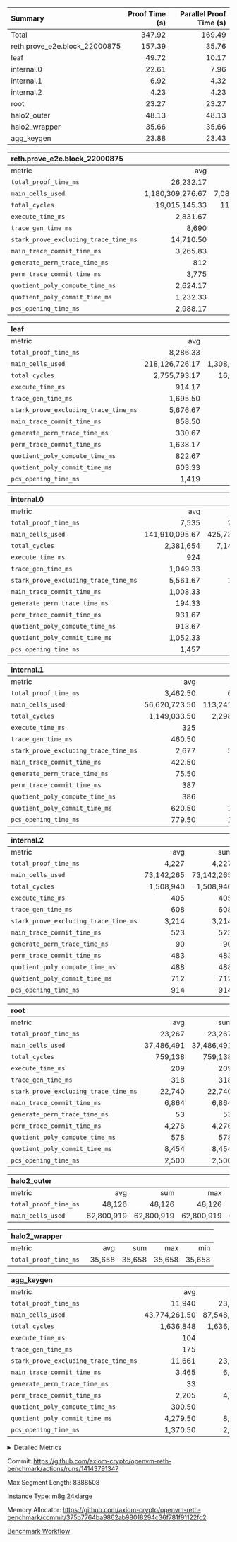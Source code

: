 | Summary | Proof Time (s) | Parallel Proof Time (s) |
|:---|---:|---:|
| Total |  347.92 |  169.49 |
| reth.prove_e2e.block_22000875 |  157.39 |  35.76 |
| leaf |  49.72 |  10.17 |
| internal.0 |  22.61 |  7.96 |
| internal.1 |  6.92 |  4.32 |
| internal.2 |  4.23 |  4.23 |
| root |  23.27 |  23.27 |
| halo2_outer |  48.13 |  48.13 |
| halo2_wrapper |  35.66 |  35.66 |
| agg_keygen |  23.88 |  23.43 |


| reth.prove_e2e.block_22000875 |||||
|:---|---:|---:|---:|---:|
|metric|avg|sum|max|min|
| `total_proof_time_ms ` |  26,232.17 |  157,393 |  35,763 |  3,225 |
| `main_cells_used     ` |  1,180,309,276.67 |  7,081,855,660 |  1,897,793,310 |  80,569,613 |
| `total_cycles        ` |  19,015,145.33 |  114,090,872 |  24,454,726 |  413,958 |
| `execute_time_ms     ` |  2,831.67 |  16,990 |  4,594 |  67 |
| `trace_gen_time_ms   ` |  8,690 |  52,140 |  11,670 |  1,263 |
| `stark_prove_excluding_trace_time_ms` |  14,710.50 |  88,263 |  20,526 |  1,895 |
| `main_trace_commit_time_ms` |  3,265.83 |  19,595 |  5,159 |  350 |
| `generate_perm_trace_time_ms` |  812 |  4,872 |  1,052 |  46 |
| `perm_trace_commit_time_ms` |  3,775 |  22,650 |  4,943 |  277 |
| `quotient_poly_compute_time_ms` |  2,624.17 |  15,745 |  4,238 |  237 |
| `quotient_poly_commit_time_ms` |  1,232.33 |  7,394 |  1,511 |  234 |
| `pcs_opening_time_ms ` |  2,988.17 |  17,929 |  3,697 |  742 |

| leaf |||||
|:---|---:|---:|---:|---:|
|metric|avg|sum|max|min|
| `total_proof_time_ms ` |  8,286.33 |  49,718 |  10,170 |  5,824 |
| `main_cells_used     ` |  218,126,726.17 |  1,308,760,357 |  278,547,790 |  148,951,279 |
| `total_cycles        ` |  2,755,793.17 |  16,534,759 |  3,458,350 |  1,916,589 |
| `execute_time_ms     ` |  914.17 |  5,485 |  1,104 |  680 |
| `trace_gen_time_ms   ` |  1,695.50 |  10,173 |  2,087 |  1,199 |
| `stark_prove_excluding_trace_time_ms` |  5,676.67 |  34,060 |  6,999 |  3,945 |
| `main_trace_commit_time_ms` |  858.50 |  5,151 |  1,064 |  547 |
| `generate_perm_trace_time_ms` |  330.67 |  1,984 |  405 |  215 |
| `perm_trace_commit_time_ms` |  1,638.17 |  9,829 |  2,024 |  1,084 |
| `quotient_poly_compute_time_ms` |  822.67 |  4,936 |  1,028 |  572 |
| `quotient_poly_commit_time_ms` |  603.33 |  3,620 |  747 |  456 |
| `pcs_opening_time_ms ` |  1,419 |  8,514 |  1,738 |  1,068 |

| internal.0 |||||
|:---|---:|---:|---:|---:|
|metric|avg|sum|max|min|
| `total_proof_time_ms ` |  7,535 |  22,605 |  7,957 |  7,298 |
| `main_cells_used     ` |  141,910,095.67 |  425,730,287 |  143,363,309 |  140,244,975 |
| `total_cycles        ` |  2,381,654 |  7,144,962 |  2,397,770 |  2,365,577 |
| `execute_time_ms     ` |  924 |  2,772 |  946 |  899 |
| `trace_gen_time_ms   ` |  1,049.33 |  3,148 |  1,062 |  1,041 |
| `stark_prove_excluding_trace_time_ms` |  5,561.67 |  16,685 |  5,970 |  5,337 |
| `main_trace_commit_time_ms` |  1,008.33 |  3,025 |  1,138 |  943 |
| `generate_perm_trace_time_ms` |  194.33 |  583 |  216 |  181 |
| `perm_trace_commit_time_ms` |  931.67 |  2,795 |  1,001 |  886 |
| `quotient_poly_compute_time_ms` |  913.67 |  2,741 |  1,002 |  869 |
| `quotient_poly_commit_time_ms` |  1,052.33 |  3,157 |  1,117 |  1,019 |
| `pcs_opening_time_ms ` |  1,457 |  4,371 |  1,492 |  1,429 |

| internal.1 |||||
|:---|---:|---:|---:|---:|
|metric|avg|sum|max|min|
| `total_proof_time_ms ` |  3,462.50 |  6,925 |  4,318 |  2,607 |
| `main_cells_used     ` |  56,620,723.50 |  113,241,447 |  75,054,504 |  38,186,943 |
| `total_cycles        ` |  1,149,033.50 |  2,298,067 |  1,531,918 |  766,149 |
| `execute_time_ms     ` |  325 |  650 |  433 |  217 |
| `trace_gen_time_ms   ` |  460.50 |  921 |  599 |  322 |
| `stark_prove_excluding_trace_time_ms` |  2,677 |  5,354 |  3,286 |  2,068 |
| `main_trace_commit_time_ms` |  422.50 |  845 |  528 |  317 |
| `generate_perm_trace_time_ms` |  75.50 |  151 |  98 |  53 |
| `perm_trace_commit_time_ms` |  387 |  774 |  481 |  293 |
| `quotient_poly_compute_time_ms` |  386 |  772 |  489 |  283 |
| `quotient_poly_commit_time_ms` |  620.50 |  1,241 |  754 |  487 |
| `pcs_opening_time_ms ` |  779.50 |  1,559 |  929 |  630 |

| internal.2 |||||
|:---|---:|---:|---:|---:|
|metric|avg|sum|max|min|
| `total_proof_time_ms ` |  4,227 |  4,227 |  4,227 |  4,227 |
| `main_cells_used     ` |  73,142,265 |  73,142,265 |  73,142,265 |  73,142,265 |
| `total_cycles        ` |  1,508,940 |  1,508,940 |  1,508,940 |  1,508,940 |
| `execute_time_ms     ` |  405 |  405 |  405 |  405 |
| `trace_gen_time_ms   ` |  608 |  608 |  608 |  608 |
| `stark_prove_excluding_trace_time_ms` |  3,214 |  3,214 |  3,214 |  3,214 |
| `main_trace_commit_time_ms` |  523 |  523 |  523 |  523 |
| `generate_perm_trace_time_ms` |  90 |  90 |  90 |  90 |
| `perm_trace_commit_time_ms` |  483 |  483 |  483 |  483 |
| `quotient_poly_compute_time_ms` |  488 |  488 |  488 |  488 |
| `quotient_poly_commit_time_ms` |  712 |  712 |  712 |  712 |
| `pcs_opening_time_ms ` |  914 |  914 |  914 |  914 |

| root |||||
|:---|---:|---:|---:|---:|
|metric|avg|sum|max|min|
| `total_proof_time_ms ` |  23,267 |  23,267 |  23,267 |  23,267 |
| `main_cells_used     ` |  37,486,491 |  37,486,491 |  37,486,491 |  37,486,491 |
| `total_cycles        ` |  759,138 |  759,138 |  759,138 |  759,138 |
| `execute_time_ms     ` |  209 |  209 |  209 |  209 |
| `trace_gen_time_ms   ` |  318 |  318 |  318 |  318 |
| `stark_prove_excluding_trace_time_ms` |  22,740 |  22,740 |  22,740 |  22,740 |
| `main_trace_commit_time_ms` |  6,864 |  6,864 |  6,864 |  6,864 |
| `generate_perm_trace_time_ms` |  53 |  53 |  53 |  53 |
| `perm_trace_commit_time_ms` |  4,276 |  4,276 |  4,276 |  4,276 |
| `quotient_poly_compute_time_ms` |  578 |  578 |  578 |  578 |
| `quotient_poly_commit_time_ms` |  8,454 |  8,454 |  8,454 |  8,454 |
| `pcs_opening_time_ms ` |  2,500 |  2,500 |  2,500 |  2,500 |

| halo2_outer |||||
|:---|---:|---:|---:|---:|
|metric|avg|sum|max|min|
| `total_proof_time_ms ` |  48,126 |  48,126 |  48,126 |  48,126 |
| `main_cells_used     ` |  62,800,919 |  62,800,919 |  62,800,919 |  62,800,919 |

| halo2_wrapper |||||
|:---|---:|---:|---:|---:|
|metric|avg|sum|max|min|
| `total_proof_time_ms ` |  35,658 |  35,658 |  35,658 |  35,658 |

| agg_keygen |||||
|:---|---:|---:|---:|---:|
|metric|avg|sum|max|min|
| `total_proof_time_ms ` |  11,940 |  23,880 |  23,435 |  445 |
| `main_cells_used     ` |  43,774,261.50 |  87,548,523 |  86,882,607 |  665,916 |
| `total_cycles        ` |  1,636,848 |  1,636,848 |  1,636,848 |  1,636,848 |
| `execute_time_ms     ` |  104 |  208 |  208 |  0 |
| `trace_gen_time_ms   ` |  175 |  350 |  322 |  28 |
| `stark_prove_excluding_trace_time_ms` |  11,661 |  23,322 |  22,905 |  417 |
| `main_trace_commit_time_ms` |  3,465 |  6,930 |  6,878 |  52 |
| `generate_perm_trace_time_ms` |  33 |  66 |  55 |  11 |
| `perm_trace_commit_time_ms` |  2,205 |  4,410 |  4,360 |  50 |
| `quotient_poly_compute_time_ms` |  300.50 |  601 |  572 |  29 |
| `quotient_poly_commit_time_ms` |  4,279.50 |  8,559 |  8,500 |  59 |
| `pcs_opening_time_ms ` |  1,370.50 |  2,741 |  2,528 |  213 |



<details>
<summary>Detailed Metrics</summary>

| air_name | block_number | quotient_deg | interactions | constraints |
| --- | --- | --- | --- | --- |
| AccessAdapterAir<16> | 22000875 | 2 | 5 | 12 | 
| AccessAdapterAir<2> | 22000875 | 2 | 5 | 12 | 
| AccessAdapterAir<32> | 22000875 | 2 | 5 | 12 | 
| AccessAdapterAir<4> | 22000875 | 2 | 5 | 12 | 
| AccessAdapterAir<8> | 22000875 | 2 | 5 | 12 | 
| BitwiseOperationLookupAir<8> | 22000875 | 2 | 2 | 4 | 
| KeccakVmAir | 22000875 | 2 | 321 | 4,513 | 
| MemoryMerkleAir<8> | 22000875 | 2 | 4 | 39 | 
| PersistentBoundaryAir<8> | 22000875 | 2 | 3 | 7 | 
| PhantomAir | 22000875 | 2 | 3 | 5 | 
| Poseidon2PeripheryAir<BabyBearParameters>, 1> | 22000875 | 2 | 1 | 286 | 
| ProgramAir | 22000875 | 1 | 1 | 4 | 
| RangeTupleCheckerAir<2> | 22000875 | 1 | 1 | 4 | 
| Rv32HintStoreAir | 22000875 | 2 | 18 | 28 | 
| Sha256VmAir | 22000875 | 2 | 50 | 663 | 
| VariableRangeCheckerAir | 22000875 | 1 | 1 | 4 | 
| VmAirWrapper<Rv32BaseAluAdapterAir, BaseAluCoreAir<4, 8> | 22000875 | 2 | 20 | 37 | 
| VmAirWrapper<Rv32BaseAluAdapterAir, LessThanCoreAir<4, 8> | 22000875 | 2 | 18 | 40 | 
| VmAirWrapper<Rv32BaseAluAdapterAir, ShiftCoreAir<4, 8> | 22000875 | 2 | 24 | 91 | 
| VmAirWrapper<Rv32BranchAdapterAir, BranchEqualCoreAir<4> | 22000875 | 2 | 11 | 20 | 
| VmAirWrapper<Rv32BranchAdapterAir, BranchLessThanCoreAir<4, 8> | 22000875 | 2 | 13 | 35 | 
| VmAirWrapper<Rv32CondRdWriteAdapterAir, Rv32JalLuiCoreAir> | 22000875 | 2 | 10 | 18 | 
| VmAirWrapper<Rv32HeapAdapterAir<2, 32, 32>, BaseAluCoreAir<32, 8> | 22000875 | 2 | 61 | 126 | 
| VmAirWrapper<Rv32HeapAdapterAir<2, 32, 32>, LessThanCoreAir<32, 8> | 22000875 | 2 | 31 | 129 | 
| VmAirWrapper<Rv32HeapAdapterAir<2, 32, 32>, MultiplicationCoreAir<32, 8> | 22000875 | 2 | 61 | 57 | 
| VmAirWrapper<Rv32HeapAdapterAir<2, 32, 32>, ShiftCoreAir<32, 8> | 22000875 | 2 | 79 | 2,161 | 
| VmAirWrapper<Rv32HeapBranchAdapterAir<2, 32>, BranchEqualCoreAir<32> | 22000875 | 2 | 20 | 55 | 
| VmAirWrapper<Rv32HeapBranchAdapterAir<2, 32>, BranchLessThanCoreAir<32, 8> | 22000875 | 2 | 22 | 126 | 
| VmAirWrapper<Rv32IsEqualModAdapterAir<2, 1, 32, 32>, ModularIsEqualCoreAir<32, 4, 8> | 22000875 | 2 | 25 | 225 | 
| VmAirWrapper<Rv32IsEqualModAdapterAir<2, 3, 16, 48>, ModularIsEqualCoreAir<48, 4, 8> | 22000875 | 2 | 41 | 333 | 
| VmAirWrapper<Rv32JalrAdapterAir, Rv32JalrCoreAir> | 22000875 | 2 | 16 | 20 | 
| VmAirWrapper<Rv32LoadStoreAdapterAir, LoadSignExtendCoreAir<4, 8> | 22000875 | 2 | 18 | 33 | 
| VmAirWrapper<Rv32LoadStoreAdapterAir, LoadStoreCoreAir<4> | 22000875 | 2 | 17 | 40 | 
| VmAirWrapper<Rv32MultAdapterAir, DivRemCoreAir<4, 8> | 22000875 | 2 | 25 | 84 | 
| VmAirWrapper<Rv32MultAdapterAir, MulHCoreAir<4, 8> | 22000875 | 2 | 24 | 31 | 
| VmAirWrapper<Rv32MultAdapterAir, MultiplicationCoreAir<4, 8> | 22000875 | 2 | 19 | 19 | 
| VmAirWrapper<Rv32RdWriteAdapterAir, Rv32AuipcCoreAir> | 22000875 | 2 | 12 | 14 | 
| VmAirWrapper<Rv32VecHeapAdapterAir<1, 2, 2, 32, 32>, FieldExpressionCoreAir> | 22000875 | 2 | 415 | 480 | 
| VmAirWrapper<Rv32VecHeapAdapterAir<1, 6, 6, 16, 16>, FieldExpressionCoreAir> | 22000875 | 2 | 832 | 921 | 
| VmAirWrapper<Rv32VecHeapAdapterAir<2, 1, 1, 32, 32>, FieldExpressionCoreAir> | 22000875 | 2 | 158 | 190 | 
| VmAirWrapper<Rv32VecHeapAdapterAir<2, 2, 2, 32, 32>, FieldExpressionCoreAir> | 22000875 | 2 | 428 | 457 | 
| VmAirWrapper<Rv32VecHeapAdapterAir<2, 3, 3, 16, 16>, FieldExpressionCoreAir> | 22000875 | 2 | 246 | 288 | 
| VmAirWrapper<Rv32VecHeapAdapterAir<2, 6, 6, 16, 16>, FieldExpressionCoreAir> | 22000875 | 2 | 668 | 701 | 
| VmConnectorAir | 22000875 | 2 | 5 | 11 | 

| block_number | execute_time_ms |
| --- | --- |
| 22000875 | 210 | 

| group | air_name | block_number | rows | quotient_deg | prep_cols | perm_cols | main_cols | interactions | constraints | cells |
| --- | --- | --- | --- | --- | --- | --- | --- | --- | --- | --- |
| agg_keygen | AccessAdapterAir<16> | 22000875 |  | 2 |  |  |  | 5 | 12 |  | 
| agg_keygen | AccessAdapterAir<2> | 22000875 | 524,288 | 8 |  | 16 | 11 | 5 | 12 | 14,155,776 | 
| agg_keygen | AccessAdapterAir<32> | 22000875 |  | 2 |  |  |  | 5 | 12 |  | 
| agg_keygen | AccessAdapterAir<4> | 22000875 | 262,144 | 8 |  | 16 | 13 | 5 | 12 | 7,602,176 | 
| agg_keygen | AccessAdapterAir<8> | 22000875 | 8,192 | 8 |  | 16 | 17 | 5 | 12 | 270,336 | 
| agg_keygen | BitwiseOperationLookupAir<8> | 22000875 |  | 2 |  |  |  | 2 | 4 |  | 
| agg_keygen | FriReducedOpeningAir | 22000875 | 524,288 | 8 |  | 84 | 27 | 39 | 71 | 58,195,968 | 
| agg_keygen | JalRangeCheckAir | 22000875 | 65,536 | 8 |  | 28 | 12 | 9 | 14 | 2,621,440 | 
| agg_keygen | MemoryMerkleAir<8> | 22000875 |  | 2 |  |  |  | 4 | 39 |  | 
| agg_keygen | NativePoseidon2Air<BabyBearParameters>, 1> | 22000875 | 65,536 | 8 |  | 312 | 398 | 136 | 572 | 46,530,560 | 
| agg_keygen | PersistentBoundaryAir<8> | 22000875 |  | 2 |  |  |  | 3 | 7 |  | 
| agg_keygen | PhantomAir | 22000875 | 32,768 | 4 |  | 12 | 6 | 3 | 5 | 589,824 | 
| agg_keygen | Poseidon2PeripheryAir<BabyBearParameters>, 1> | 22000875 |  | 2 |  |  |  | 1 | 286 |  | 
| agg_keygen | ProgramAir | 22000875 | 131,072 | 1 |  | 8 | 10 | 1 | 4 | 2,359,296 | 
| agg_keygen | RangeTupleCheckerAir<2> | 22000875 |  | 1 |  |  |  | 1 | 4 |  | 
| agg_keygen | Rv32HintStoreAir | 22000875 |  | 2 |  |  |  | 18 | 28 |  | 
| agg_keygen | VariableRangeCheckerAir | 22000875 | 262,144 | 1 | 2 | 8 | 1 | 1 | 4 | 2,359,296 | 
| agg_keygen | VmAirWrapper<AluNativeAdapterAir, FieldArithmeticCoreAir> | 22000875 | 1,048,576 | 8 |  | 36 | 29 | 15 | 27 | 68,157,440 | 
| agg_keygen | VmAirWrapper<BranchNativeAdapterAir, BranchEqualCoreAir<1> | 22000875 | 262,144 | 8 |  | 28 | 23 | 11 | 25 | 13,369,344 | 
| agg_keygen | VmAirWrapper<NativeAdapterAir<2, 0>, PublicValuesCoreAir> | 22000875 | 64 | 8 |  | 28 | 27 | 11 | 30 | 3,520 | 
| agg_keygen | VmAirWrapper<NativeLoadStoreAdapterAir<1>, NativeLoadStoreCoreAir<1> | 22000875 | 524,288 | 8 |  | 40 | 21 | 15 | 20 | 31,981,568 | 
| agg_keygen | VmAirWrapper<NativeLoadStoreAdapterAir<4>, NativeLoadStoreCoreAir<4> | 22000875 | 131,072 | 8 |  | 40 | 27 | 15 | 20 | 8,781,824 | 
| agg_keygen | VmAirWrapper<NativeVectorizedAdapterAir<4>, FieldExtensionCoreAir> | 22000875 | 131,072 | 8 |  | 36 | 38 | 15 | 27 | 9,699,328 | 
| agg_keygen | VmAirWrapper<Rv32BaseAluAdapterAir, BaseAluCoreAir<4, 8> | 22000875 |  | 2 |  |  |  | 20 | 37 |  | 
| agg_keygen | VmAirWrapper<Rv32BaseAluAdapterAir, LessThanCoreAir<4, 8> | 22000875 |  | 2 |  |  |  | 18 | 40 |  | 
| agg_keygen | VmAirWrapper<Rv32BaseAluAdapterAir, ShiftCoreAir<4, 8> | 22000875 |  | 2 |  |  |  | 24 | 91 |  | 
| agg_keygen | VmAirWrapper<Rv32BranchAdapterAir, BranchEqualCoreAir<4> | 22000875 |  | 2 |  |  |  | 11 | 20 |  | 
| agg_keygen | VmAirWrapper<Rv32BranchAdapterAir, BranchLessThanCoreAir<4, 8> | 22000875 |  | 2 |  |  |  | 13 | 35 |  | 
| agg_keygen | VmAirWrapper<Rv32CondRdWriteAdapterAir, Rv32JalLuiCoreAir> | 22000875 |  | 2 |  |  |  | 10 | 18 |  | 
| agg_keygen | VmAirWrapper<Rv32JalrAdapterAir, Rv32JalrCoreAir> | 22000875 |  | 2 |  |  |  | 16 | 20 |  | 
| agg_keygen | VmAirWrapper<Rv32LoadStoreAdapterAir, LoadSignExtendCoreAir<4, 8> | 22000875 |  | 2 |  |  |  | 18 | 33 |  | 
| agg_keygen | VmAirWrapper<Rv32LoadStoreAdapterAir, LoadStoreCoreAir<4> | 22000875 |  | 2 |  |  |  | 17 | 40 |  | 
| agg_keygen | VmAirWrapper<Rv32MultAdapterAir, DivRemCoreAir<4, 8> | 22000875 |  | 2 |  |  |  | 25 | 84 |  | 
| agg_keygen | VmAirWrapper<Rv32MultAdapterAir, MulHCoreAir<4, 8> | 22000875 |  | 2 |  |  |  | 24 | 31 |  | 
| agg_keygen | VmAirWrapper<Rv32MultAdapterAir, MultiplicationCoreAir<4, 8> | 22000875 |  | 2 |  |  |  | 19 | 19 |  | 
| agg_keygen | VmAirWrapper<Rv32RdWriteAdapterAir, Rv32AuipcCoreAir> | 22000875 |  | 2 |  |  |  | 12 | 14 |  | 
| agg_keygen | VmConnectorAir | 22000875 | 2 | 8 | 1 | 16 | 5 | 5 | 11 | 42 | 
| agg_keygen | VolatileBoundaryAir | 22000875 | 131,072 | 8 |  | 20 | 12 | 7 | 19 | 4,194,304 | 

| group | air_name | block_number | idx | rows | prep_cols | perm_cols | main_cols | cells |
| --- | --- | --- | --- | --- | --- | --- | --- | --- |
| internal.0 | AccessAdapterAir<2> | 22000875 | 0 | 524,288 |  | 12 | 11 | 12,058,624 | 
| internal.0 | AccessAdapterAir<2> | 22000875 | 1 | 1,048,576 |  | 12 | 11 | 24,117,248 | 
| internal.0 | AccessAdapterAir<2> | 22000875 | 2 | 524,288 |  | 12 | 11 | 12,058,624 | 
| internal.0 | AccessAdapterAir<4> | 22000875 | 0 | 262,144 |  | 12 | 13 | 6,553,600 | 
| internal.0 | AccessAdapterAir<4> | 22000875 | 1 | 262,144 |  | 12 | 13 | 6,553,600 | 
| internal.0 | AccessAdapterAir<4> | 22000875 | 2 | 262,144 |  | 12 | 13 | 6,553,600 | 
| internal.0 | AccessAdapterAir<8> | 22000875 | 0 | 8,192 |  | 12 | 17 | 237,568 | 
| internal.0 | AccessAdapterAir<8> | 22000875 | 1 | 8,192 |  | 12 | 17 | 237,568 | 
| internal.0 | AccessAdapterAir<8> | 22000875 | 2 | 8,192 |  | 12 | 17 | 237,568 | 
| internal.0 | FriReducedOpeningAir | 22000875 | 0 | 1,048,576 |  | 44 | 27 | 74,448,896 | 
| internal.0 | FriReducedOpeningAir | 22000875 | 1 | 1,048,576 |  | 44 | 27 | 74,448,896 | 
| internal.0 | FriReducedOpeningAir | 22000875 | 2 | 1,048,576 |  | 44 | 27 | 74,448,896 | 
| internal.0 | JalRangeCheckAir | 22000875 | 0 | 131,072 |  | 16 | 12 | 3,670,016 | 
| internal.0 | JalRangeCheckAir | 22000875 | 1 | 131,072 |  | 16 | 12 | 3,670,016 | 
| internal.0 | JalRangeCheckAir | 22000875 | 2 | 131,072 |  | 16 | 12 | 3,670,016 | 
| internal.0 | NativePoseidon2Air<BabyBearParameters>, 1> | 22000875 | 0 | 131,072 |  | 160 | 398 | 73,138,176 | 
| internal.0 | NativePoseidon2Air<BabyBearParameters>, 1> | 22000875 | 1 | 262,144 |  | 160 | 398 | 146,276,352 | 
| internal.0 | NativePoseidon2Air<BabyBearParameters>, 1> | 22000875 | 2 | 131,072 |  | 160 | 398 | 73,138,176 | 
| internal.0 | PhantomAir | 22000875 | 0 | 65,536 |  | 8 | 6 | 917,504 | 
| internal.0 | PhantomAir | 22000875 | 1 | 65,536 |  | 8 | 6 | 917,504 | 
| internal.0 | PhantomAir | 22000875 | 2 | 32,768 |  | 8 | 6 | 458,752 | 
| internal.0 | ProgramAir | 22000875 | 0 | 131,072 |  | 8 | 10 | 2,359,296 | 
| internal.0 | ProgramAir | 22000875 | 1 | 131,072 |  | 8 | 10 | 2,359,296 | 
| internal.0 | ProgramAir | 22000875 | 2 | 131,072 |  | 8 | 10 | 2,359,296 | 
| internal.0 | VariableRangeCheckerAir | 22000875 | 0 | 262,144 | 2 | 8 | 1 | 2,359,296 | 
| internal.0 | VariableRangeCheckerAir | 22000875 | 1 | 262,144 | 2 | 8 | 1 | 2,359,296 | 
| internal.0 | VariableRangeCheckerAir | 22000875 | 2 | 262,144 | 2 | 8 | 1 | 2,359,296 | 
| internal.0 | VmAirWrapper<AluNativeAdapterAir, FieldArithmeticCoreAir> | 22000875 | 0 | 2,097,152 |  | 20 | 29 | 102,760,448 | 
| internal.0 | VmAirWrapper<AluNativeAdapterAir, FieldArithmeticCoreAir> | 22000875 | 1 | 2,097,152 |  | 20 | 29 | 102,760,448 | 
| internal.0 | VmAirWrapper<AluNativeAdapterAir, FieldArithmeticCoreAir> | 22000875 | 2 | 2,097,152 |  | 20 | 29 | 102,760,448 | 
| internal.0 | VmAirWrapper<BranchNativeAdapterAir, BranchEqualCoreAir<1> | 22000875 | 0 | 262,144 |  | 16 | 23 | 10,223,616 | 
| internal.0 | VmAirWrapper<BranchNativeAdapterAir, BranchEqualCoreAir<1> | 22000875 | 1 | 262,144 |  | 16 | 23 | 10,223,616 | 
| internal.0 | VmAirWrapper<BranchNativeAdapterAir, BranchEqualCoreAir<1> | 22000875 | 2 | 262,144 |  | 16 | 23 | 10,223,616 | 
| internal.0 | VmAirWrapper<NativeAdapterAir<2, 0>, PublicValuesCoreAir> | 22000875 | 0 | 64 |  | 16 | 23 | 2,496 | 
| internal.0 | VmAirWrapper<NativeAdapterAir<2, 0>, PublicValuesCoreAir> | 22000875 | 1 | 64 |  | 16 | 23 | 2,496 | 
| internal.0 | VmAirWrapper<NativeAdapterAir<2, 0>, PublicValuesCoreAir> | 22000875 | 2 | 64 |  | 16 | 23 | 2,496 | 
| internal.0 | VmAirWrapper<NativeLoadStoreAdapterAir<1>, NativeLoadStoreCoreAir<1> | 22000875 | 0 | 524,288 |  | 24 | 21 | 23,592,960 | 
| internal.0 | VmAirWrapper<NativeLoadStoreAdapterAir<1>, NativeLoadStoreCoreAir<1> | 22000875 | 1 | 524,288 |  | 24 | 21 | 23,592,960 | 
| internal.0 | VmAirWrapper<NativeLoadStoreAdapterAir<1>, NativeLoadStoreCoreAir<1> | 22000875 | 2 | 524,288 |  | 24 | 21 | 23,592,960 | 
| internal.0 | VmAirWrapper<NativeLoadStoreAdapterAir<4>, NativeLoadStoreCoreAir<4> | 22000875 | 0 | 262,144 |  | 24 | 27 | 13,369,344 | 
| internal.0 | VmAirWrapper<NativeLoadStoreAdapterAir<4>, NativeLoadStoreCoreAir<4> | 22000875 | 1 | 262,144 |  | 24 | 27 | 13,369,344 | 
| internal.0 | VmAirWrapper<NativeLoadStoreAdapterAir<4>, NativeLoadStoreCoreAir<4> | 22000875 | 2 | 262,144 |  | 24 | 27 | 13,369,344 | 
| internal.0 | VmAirWrapper<NativeVectorizedAdapterAir<4>, FieldExtensionCoreAir> | 22000875 | 0 | 262,144 |  | 20 | 38 | 15,204,352 | 
| internal.0 | VmAirWrapper<NativeVectorizedAdapterAir<4>, FieldExtensionCoreAir> | 22000875 | 1 | 262,144 |  | 20 | 38 | 15,204,352 | 
| internal.0 | VmAirWrapper<NativeVectorizedAdapterAir<4>, FieldExtensionCoreAir> | 22000875 | 2 | 262,144 |  | 20 | 38 | 15,204,352 | 
| internal.0 | VmConnectorAir | 22000875 | 0 | 2 | 1 | 12 | 5 | 34 | 
| internal.0 | VmConnectorAir | 22000875 | 1 | 2 | 1 | 12 | 5 | 34 | 
| internal.0 | VmConnectorAir | 22000875 | 2 | 2 | 1 | 12 | 5 | 34 | 
| internal.0 | VolatileBoundaryAir | 22000875 | 0 | 262,144 |  | 12 | 12 | 6,291,456 | 
| internal.0 | VolatileBoundaryAir | 22000875 | 1 | 262,144 |  | 12 | 12 | 6,291,456 | 
| internal.0 | VolatileBoundaryAir | 22000875 | 2 | 262,144 |  | 12 | 12 | 6,291,456 | 
| internal.1 | AccessAdapterAir<2> | 22000875 | 3 | 524,288 |  | 12 | 11 | 12,058,624 | 
| internal.1 | AccessAdapterAir<2> | 22000875 | 4 | 262,144 |  | 12 | 11 | 6,029,312 | 
| internal.1 | AccessAdapterAir<4> | 22000875 | 3 | 262,144 |  | 12 | 13 | 6,553,600 | 
| internal.1 | AccessAdapterAir<4> | 22000875 | 4 | 131,072 |  | 12 | 13 | 3,276,800 | 
| internal.1 | AccessAdapterAir<8> | 22000875 | 3 | 8,192 |  | 12 | 17 | 237,568 | 
| internal.1 | AccessAdapterAir<8> | 22000875 | 4 | 4,096 |  | 12 | 17 | 118,784 | 
| internal.1 | FriReducedOpeningAir | 22000875 | 3 | 262,144 |  | 44 | 27 | 18,612,224 | 
| internal.1 | FriReducedOpeningAir | 22000875 | 4 | 131,072 |  | 44 | 27 | 9,306,112 | 
| internal.1 | JalRangeCheckAir | 22000875 | 3 | 65,536 |  | 16 | 12 | 1,835,008 | 
| internal.1 | JalRangeCheckAir | 22000875 | 4 | 32,768 |  | 16 | 12 | 917,504 | 
| internal.1 | NativePoseidon2Air<BabyBearParameters>, 1> | 22000875 | 3 | 65,536 |  | 160 | 398 | 36,569,088 | 
| internal.1 | NativePoseidon2Air<BabyBearParameters>, 1> | 22000875 | 4 | 32,768 |  | 160 | 398 | 18,284,544 | 
| internal.1 | PhantomAir | 22000875 | 3 | 16,384 |  | 8 | 6 | 229,376 | 
| internal.1 | PhantomAir | 22000875 | 4 | 8,192 |  | 8 | 6 | 114,688 | 
| internal.1 | ProgramAir | 22000875 | 3 | 131,072 |  | 8 | 10 | 2,359,296 | 
| internal.1 | ProgramAir | 22000875 | 4 | 131,072 |  | 8 | 10 | 2,359,296 | 
| internal.1 | VariableRangeCheckerAir | 22000875 | 3 | 262,144 | 2 | 8 | 1 | 2,359,296 | 
| internal.1 | VariableRangeCheckerAir | 22000875 | 4 | 262,144 | 2 | 8 | 1 | 2,359,296 | 
| internal.1 | VmAirWrapper<AluNativeAdapterAir, FieldArithmeticCoreAir> | 22000875 | 3 | 1,048,576 |  | 20 | 29 | 51,380,224 | 
| internal.1 | VmAirWrapper<AluNativeAdapterAir, FieldArithmeticCoreAir> | 22000875 | 4 | 524,288 |  | 20 | 29 | 25,690,112 | 
| internal.1 | VmAirWrapper<BranchNativeAdapterAir, BranchEqualCoreAir<1> | 22000875 | 3 | 262,144 |  | 16 | 23 | 10,223,616 | 
| internal.1 | VmAirWrapper<BranchNativeAdapterAir, BranchEqualCoreAir<1> | 22000875 | 4 | 131,072 |  | 16 | 23 | 5,111,808 | 
| internal.1 | VmAirWrapper<NativeAdapterAir<2, 0>, PublicValuesCoreAir> | 22000875 | 3 | 64 |  | 16 | 23 | 2,496 | 
| internal.1 | VmAirWrapper<NativeAdapterAir<2, 0>, PublicValuesCoreAir> | 22000875 | 4 | 64 |  | 16 | 23 | 2,496 | 
| internal.1 | VmAirWrapper<NativeLoadStoreAdapterAir<1>, NativeLoadStoreCoreAir<1> | 22000875 | 3 | 524,288 |  | 24 | 21 | 23,592,960 | 
| internal.1 | VmAirWrapper<NativeLoadStoreAdapterAir<1>, NativeLoadStoreCoreAir<1> | 22000875 | 4 | 262,144 |  | 24 | 21 | 11,796,480 | 
| internal.1 | VmAirWrapper<NativeLoadStoreAdapterAir<4>, NativeLoadStoreCoreAir<4> | 22000875 | 3 | 131,072 |  | 24 | 27 | 6,684,672 | 
| internal.1 | VmAirWrapper<NativeLoadStoreAdapterAir<4>, NativeLoadStoreCoreAir<4> | 22000875 | 4 | 65,536 |  | 24 | 27 | 3,342,336 | 
| internal.1 | VmAirWrapper<NativeVectorizedAdapterAir<4>, FieldExtensionCoreAir> | 22000875 | 3 | 131,072 |  | 20 | 38 | 7,602,176 | 
| internal.1 | VmAirWrapper<NativeVectorizedAdapterAir<4>, FieldExtensionCoreAir> | 22000875 | 4 | 65,536 |  | 20 | 38 | 3,801,088 | 
| internal.1 | VmConnectorAir | 22000875 | 3 | 2 | 1 | 12 | 5 | 34 | 
| internal.1 | VmConnectorAir | 22000875 | 4 | 2 | 1 | 12 | 5 | 34 | 
| internal.1 | VolatileBoundaryAir | 22000875 | 3 | 131,072 |  | 12 | 12 | 3,145,728 | 
| internal.1 | VolatileBoundaryAir | 22000875 | 4 | 131,072 |  | 12 | 12 | 3,145,728 | 
| internal.2 | AccessAdapterAir<2> | 22000875 | 5 | 524,288 |  | 12 | 11 | 12,058,624 | 
| internal.2 | AccessAdapterAir<4> | 22000875 | 5 | 262,144 |  | 12 | 13 | 6,553,600 | 
| internal.2 | AccessAdapterAir<8> | 22000875 | 5 | 8,192 |  | 12 | 17 | 237,568 | 
| internal.2 | FriReducedOpeningAir | 22000875 | 5 | 262,144 |  | 44 | 27 | 18,612,224 | 
| internal.2 | JalRangeCheckAir | 22000875 | 5 | 65,536 |  | 16 | 12 | 1,835,008 | 
| internal.2 | NativePoseidon2Air<BabyBearParameters>, 1> | 22000875 | 5 | 65,536 |  | 160 | 398 | 36,569,088 | 
| internal.2 | PhantomAir | 22000875 | 5 | 16,384 |  | 8 | 6 | 229,376 | 
| internal.2 | ProgramAir | 22000875 | 5 | 131,072 |  | 8 | 10 | 2,359,296 | 
| internal.2 | VariableRangeCheckerAir | 22000875 | 5 | 262,144 | 2 | 8 | 1 | 2,359,296 | 
| internal.2 | VmAirWrapper<AluNativeAdapterAir, FieldArithmeticCoreAir> | 22000875 | 5 | 1,048,576 |  | 20 | 29 | 51,380,224 | 
| internal.2 | VmAirWrapper<BranchNativeAdapterAir, BranchEqualCoreAir<1> | 22000875 | 5 | 262,144 |  | 16 | 23 | 10,223,616 | 
| internal.2 | VmAirWrapper<NativeAdapterAir<2, 0>, PublicValuesCoreAir> | 22000875 | 5 | 64 |  | 16 | 23 | 2,496 | 
| internal.2 | VmAirWrapper<NativeLoadStoreAdapterAir<1>, NativeLoadStoreCoreAir<1> | 22000875 | 5 | 524,288 |  | 24 | 21 | 23,592,960 | 
| internal.2 | VmAirWrapper<NativeLoadStoreAdapterAir<4>, NativeLoadStoreCoreAir<4> | 22000875 | 5 | 131,072 |  | 24 | 27 | 6,684,672 | 
| internal.2 | VmAirWrapper<NativeVectorizedAdapterAir<4>, FieldExtensionCoreAir> | 22000875 | 5 | 131,072 |  | 20 | 38 | 7,602,176 | 
| internal.2 | VmConnectorAir | 22000875 | 5 | 2 | 1 | 12 | 5 | 34 | 
| internal.2 | VolatileBoundaryAir | 22000875 | 5 | 131,072 |  | 12 | 12 | 3,145,728 | 
| leaf | AccessAdapterAir<2> | 22000875 | 0 | 1,048,576 |  | 16 | 11 | 28,311,552 | 
| leaf | AccessAdapterAir<2> | 22000875 | 1 | 1,048,576 |  | 16 | 11 | 28,311,552 | 
| leaf | AccessAdapterAir<2> | 22000875 | 2 | 2,097,152 |  | 16 | 11 | 56,623,104 | 
| leaf | AccessAdapterAir<2> | 22000875 | 3 | 2,097,152 |  | 16 | 11 | 56,623,104 | 
| leaf | AccessAdapterAir<2> | 22000875 | 4 | 1,048,576 |  | 16 | 11 | 28,311,552 | 
| leaf | AccessAdapterAir<2> | 22000875 | 5 | 1,048,576 |  | 16 | 11 | 28,311,552 | 
| leaf | AccessAdapterAir<4> | 22000875 | 0 | 524,288 |  | 16 | 13 | 15,204,352 | 
| leaf | AccessAdapterAir<4> | 22000875 | 1 | 524,288 |  | 16 | 13 | 15,204,352 | 
| leaf | AccessAdapterAir<4> | 22000875 | 2 | 1,048,576 |  | 16 | 13 | 30,408,704 | 
| leaf | AccessAdapterAir<4> | 22000875 | 3 | 1,048,576 |  | 16 | 13 | 30,408,704 | 
| leaf | AccessAdapterAir<4> | 22000875 | 4 | 524,288 |  | 16 | 13 | 15,204,352 | 
| leaf | AccessAdapterAir<4> | 22000875 | 5 | 524,288 |  | 16 | 13 | 15,204,352 | 
| leaf | AccessAdapterAir<8> | 22000875 | 0 | 32,768 |  | 16 | 17 | 1,081,344 | 
| leaf | AccessAdapterAir<8> | 22000875 | 1 | 16,384 |  | 16 | 17 | 540,672 | 
| leaf | AccessAdapterAir<8> | 22000875 | 2 | 32,768 |  | 16 | 17 | 1,081,344 | 
| leaf | AccessAdapterAir<8> | 22000875 | 3 | 32,768 |  | 16 | 17 | 1,081,344 | 
| leaf | AccessAdapterAir<8> | 22000875 | 4 | 16,384 |  | 16 | 17 | 540,672 | 
| leaf | AccessAdapterAir<8> | 22000875 | 5 | 16,384 |  | 16 | 17 | 540,672 | 
| leaf | FriReducedOpeningAir | 22000875 | 0 | 4,194,304 |  | 84 | 27 | 465,567,744 | 
| leaf | FriReducedOpeningAir | 22000875 | 1 | 2,097,152 |  | 84 | 27 | 232,783,872 | 
| leaf | FriReducedOpeningAir | 22000875 | 2 | 4,194,304 |  | 84 | 27 | 465,567,744 | 
| leaf | FriReducedOpeningAir | 22000875 | 3 | 4,194,304 |  | 84 | 27 | 465,567,744 | 
| leaf | FriReducedOpeningAir | 22000875 | 4 | 2,097,152 |  | 84 | 27 | 232,783,872 | 
| leaf | FriReducedOpeningAir | 22000875 | 5 | 2,097,152 |  | 84 | 27 | 232,783,872 | 
| leaf | JalRangeCheckAir | 22000875 | 0 | 65,536 |  | 28 | 12 | 2,621,440 | 
| leaf | JalRangeCheckAir | 22000875 | 1 | 65,536 |  | 28 | 12 | 2,621,440 | 
| leaf | JalRangeCheckAir | 22000875 | 2 | 65,536 |  | 28 | 12 | 2,621,440 | 
| leaf | JalRangeCheckAir | 22000875 | 3 | 65,536 |  | 28 | 12 | 2,621,440 | 
| leaf | JalRangeCheckAir | 22000875 | 4 | 65,536 |  | 28 | 12 | 2,621,440 | 
| leaf | JalRangeCheckAir | 22000875 | 5 | 65,536 |  | 28 | 12 | 2,621,440 | 
| leaf | NativePoseidon2Air<BabyBearParameters>, 1> | 22000875 | 0 | 262,144 |  | 312 | 398 | 186,122,240 | 
| leaf | NativePoseidon2Air<BabyBearParameters>, 1> | 22000875 | 1 | 262,144 |  | 312 | 398 | 186,122,240 | 
| leaf | NativePoseidon2Air<BabyBearParameters>, 1> | 22000875 | 2 | 262,144 |  | 312 | 398 | 186,122,240 | 
| leaf | NativePoseidon2Air<BabyBearParameters>, 1> | 22000875 | 3 | 262,144 |  | 312 | 398 | 186,122,240 | 
| leaf | NativePoseidon2Air<BabyBearParameters>, 1> | 22000875 | 4 | 262,144 |  | 312 | 398 | 186,122,240 | 
| leaf | NativePoseidon2Air<BabyBearParameters>, 1> | 22000875 | 5 | 131,072 |  | 312 | 398 | 93,061,120 | 
| leaf | PhantomAir | 22000875 | 0 | 32,768 |  | 12 | 6 | 589,824 | 
| leaf | PhantomAir | 22000875 | 1 | 32,768 |  | 12 | 6 | 589,824 | 
| leaf | PhantomAir | 22000875 | 2 | 32,768 |  | 12 | 6 | 589,824 | 
| leaf | PhantomAir | 22000875 | 3 | 32,768 |  | 12 | 6 | 589,824 | 
| leaf | PhantomAir | 22000875 | 4 | 32,768 |  | 12 | 6 | 589,824 | 
| leaf | PhantomAir | 22000875 | 5 | 32,768 |  | 12 | 6 | 589,824 | 
| leaf | ProgramAir | 22000875 | 0 | 2,097,152 |  | 8 | 10 | 37,748,736 | 
| leaf | ProgramAir | 22000875 | 1 | 2,097,152 |  | 8 | 10 | 37,748,736 | 
| leaf | ProgramAir | 22000875 | 2 | 2,097,152 |  | 8 | 10 | 37,748,736 | 
| leaf | ProgramAir | 22000875 | 3 | 2,097,152 |  | 8 | 10 | 37,748,736 | 
| leaf | ProgramAir | 22000875 | 4 | 2,097,152 |  | 8 | 10 | 37,748,736 | 
| leaf | ProgramAir | 22000875 | 5 | 2,097,152 |  | 8 | 10 | 37,748,736 | 
| leaf | VariableRangeCheckerAir | 22000875 | 0 | 262,144 | 2 | 8 | 1 | 2,359,296 | 
| leaf | VariableRangeCheckerAir | 22000875 | 1 | 262,144 | 2 | 8 | 1 | 2,359,296 | 
| leaf | VariableRangeCheckerAir | 22000875 | 2 | 262,144 | 2 | 8 | 1 | 2,359,296 | 
| leaf | VariableRangeCheckerAir | 22000875 | 3 | 262,144 | 2 | 8 | 1 | 2,359,296 | 
| leaf | VariableRangeCheckerAir | 22000875 | 4 | 262,144 | 2 | 8 | 1 | 2,359,296 | 
| leaf | VariableRangeCheckerAir | 22000875 | 5 | 262,144 | 2 | 8 | 1 | 2,359,296 | 
| leaf | VmAirWrapper<AluNativeAdapterAir, FieldArithmeticCoreAir> | 22000875 | 0 | 2,097,152 |  | 36 | 29 | 136,314,880 | 
| leaf | VmAirWrapper<AluNativeAdapterAir, FieldArithmeticCoreAir> | 22000875 | 1 | 2,097,152 |  | 36 | 29 | 136,314,880 | 
| leaf | VmAirWrapper<AluNativeAdapterAir, FieldArithmeticCoreAir> | 22000875 | 2 | 2,097,152 |  | 36 | 29 | 136,314,880 | 
| leaf | VmAirWrapper<AluNativeAdapterAir, FieldArithmeticCoreAir> | 22000875 | 3 | 2,097,152 |  | 36 | 29 | 136,314,880 | 
| leaf | VmAirWrapper<AluNativeAdapterAir, FieldArithmeticCoreAir> | 22000875 | 4 | 2,097,152 |  | 36 | 29 | 136,314,880 | 
| leaf | VmAirWrapper<AluNativeAdapterAir, FieldArithmeticCoreAir> | 22000875 | 5 | 1,048,576 |  | 36 | 29 | 68,157,440 | 
| leaf | VmAirWrapper<BranchNativeAdapterAir, BranchEqualCoreAir<1> | 22000875 | 0 | 524,288 |  | 28 | 23 | 26,738,688 | 
| leaf | VmAirWrapper<BranchNativeAdapterAir, BranchEqualCoreAir<1> | 22000875 | 1 | 262,144 |  | 28 | 23 | 13,369,344 | 
| leaf | VmAirWrapper<BranchNativeAdapterAir, BranchEqualCoreAir<1> | 22000875 | 2 | 524,288 |  | 28 | 23 | 26,738,688 | 
| leaf | VmAirWrapper<BranchNativeAdapterAir, BranchEqualCoreAir<1> | 22000875 | 3 | 524,288 |  | 28 | 23 | 26,738,688 | 
| leaf | VmAirWrapper<BranchNativeAdapterAir, BranchEqualCoreAir<1> | 22000875 | 4 | 524,288 |  | 28 | 23 | 26,738,688 | 
| leaf | VmAirWrapper<BranchNativeAdapterAir, BranchEqualCoreAir<1> | 22000875 | 5 | 262,144 |  | 28 | 23 | 13,369,344 | 
| leaf | VmAirWrapper<NativeAdapterAir<2, 0>, PublicValuesCoreAir> | 22000875 | 0 | 64 |  | 28 | 27 | 3,520 | 
| leaf | VmAirWrapper<NativeAdapterAir<2, 0>, PublicValuesCoreAir> | 22000875 | 1 | 64 |  | 28 | 27 | 3,520 | 
| leaf | VmAirWrapper<NativeAdapterAir<2, 0>, PublicValuesCoreAir> | 22000875 | 2 | 64 |  | 28 | 27 | 3,520 | 
| leaf | VmAirWrapper<NativeAdapterAir<2, 0>, PublicValuesCoreAir> | 22000875 | 3 | 64 |  | 28 | 27 | 3,520 | 
| leaf | VmAirWrapper<NativeAdapterAir<2, 0>, PublicValuesCoreAir> | 22000875 | 4 | 64 |  | 28 | 27 | 3,520 | 
| leaf | VmAirWrapper<NativeAdapterAir<2, 0>, PublicValuesCoreAir> | 22000875 | 5 | 64 |  | 28 | 27 | 3,520 | 
| leaf | VmAirWrapper<NativeLoadStoreAdapterAir<1>, NativeLoadStoreCoreAir<1> | 22000875 | 0 | 1,048,576 |  | 40 | 21 | 63,963,136 | 
| leaf | VmAirWrapper<NativeLoadStoreAdapterAir<1>, NativeLoadStoreCoreAir<1> | 22000875 | 1 | 524,288 |  | 40 | 21 | 31,981,568 | 
| leaf | VmAirWrapper<NativeLoadStoreAdapterAir<1>, NativeLoadStoreCoreAir<1> | 22000875 | 2 | 1,048,576 |  | 40 | 21 | 63,963,136 | 
| leaf | VmAirWrapper<NativeLoadStoreAdapterAir<1>, NativeLoadStoreCoreAir<1> | 22000875 | 3 | 1,048,576 |  | 40 | 21 | 63,963,136 | 
| leaf | VmAirWrapper<NativeLoadStoreAdapterAir<1>, NativeLoadStoreCoreAir<1> | 22000875 | 4 | 1,048,576 |  | 40 | 21 | 63,963,136 | 
| leaf | VmAirWrapper<NativeLoadStoreAdapterAir<1>, NativeLoadStoreCoreAir<1> | 22000875 | 5 | 524,288 |  | 40 | 21 | 31,981,568 | 
| leaf | VmAirWrapper<NativeLoadStoreAdapterAir<4>, NativeLoadStoreCoreAir<4> | 22000875 | 0 | 262,144 |  | 40 | 27 | 17,563,648 | 
| leaf | VmAirWrapper<NativeLoadStoreAdapterAir<4>, NativeLoadStoreCoreAir<4> | 22000875 | 1 | 131,072 |  | 40 | 27 | 8,781,824 | 
| leaf | VmAirWrapper<NativeLoadStoreAdapterAir<4>, NativeLoadStoreCoreAir<4> | 22000875 | 2 | 262,144 |  | 40 | 27 | 17,563,648 | 
| leaf | VmAirWrapper<NativeLoadStoreAdapterAir<4>, NativeLoadStoreCoreAir<4> | 22000875 | 3 | 262,144 |  | 40 | 27 | 17,563,648 | 
| leaf | VmAirWrapper<NativeLoadStoreAdapterAir<4>, NativeLoadStoreCoreAir<4> | 22000875 | 4 | 262,144 |  | 40 | 27 | 17,563,648 | 
| leaf | VmAirWrapper<NativeLoadStoreAdapterAir<4>, NativeLoadStoreCoreAir<4> | 22000875 | 5 | 131,072 |  | 40 | 27 | 8,781,824 | 
| leaf | VmAirWrapper<NativeVectorizedAdapterAir<4>, FieldExtensionCoreAir> | 22000875 | 0 | 262,144 |  | 36 | 38 | 19,398,656 | 
| leaf | VmAirWrapper<NativeVectorizedAdapterAir<4>, FieldExtensionCoreAir> | 22000875 | 1 | 262,144 |  | 36 | 38 | 19,398,656 | 
| leaf | VmAirWrapper<NativeVectorizedAdapterAir<4>, FieldExtensionCoreAir> | 22000875 | 2 | 524,288 |  | 36 | 38 | 38,797,312 | 
| leaf | VmAirWrapper<NativeVectorizedAdapterAir<4>, FieldExtensionCoreAir> | 22000875 | 3 | 524,288 |  | 36 | 38 | 38,797,312 | 
| leaf | VmAirWrapper<NativeVectorizedAdapterAir<4>, FieldExtensionCoreAir> | 22000875 | 4 | 262,144 |  | 36 | 38 | 19,398,656 | 
| leaf | VmAirWrapper<NativeVectorizedAdapterAir<4>, FieldExtensionCoreAir> | 22000875 | 5 | 262,144 |  | 36 | 38 | 19,398,656 | 
| leaf | VmConnectorAir | 22000875 | 0 | 2 | 1 | 16 | 5 | 42 | 
| leaf | VmConnectorAir | 22000875 | 1 | 2 | 1 | 16 | 5 | 42 | 
| leaf | VmConnectorAir | 22000875 | 2 | 2 | 1 | 16 | 5 | 42 | 
| leaf | VmConnectorAir | 22000875 | 3 | 2 | 1 | 16 | 5 | 42 | 
| leaf | VmConnectorAir | 22000875 | 4 | 2 | 1 | 16 | 5 | 42 | 
| leaf | VmConnectorAir | 22000875 | 5 | 2 | 1 | 16 | 5 | 42 | 
| leaf | VolatileBoundaryAir | 22000875 | 0 | 1,048,576 |  | 20 | 12 | 33,554,432 | 
| leaf | VolatileBoundaryAir | 22000875 | 1 | 524,288 |  | 20 | 12 | 16,777,216 | 
| leaf | VolatileBoundaryAir | 22000875 | 2 | 1,048,576 |  | 20 | 12 | 33,554,432 | 
| leaf | VolatileBoundaryAir | 22000875 | 3 | 1,048,576 |  | 20 | 12 | 33,554,432 | 
| leaf | VolatileBoundaryAir | 22000875 | 4 | 524,288 |  | 20 | 12 | 16,777,216 | 
| leaf | VolatileBoundaryAir | 22000875 | 5 | 524,288 |  | 20 | 12 | 16,777,216 | 
| root | AccessAdapterAir<2> | 22000875 | 0 | 262,144 |  | 8 | 11 | 4,980,736 | 
| root | AccessAdapterAir<4> | 22000875 | 0 | 131,072 |  | 8 | 13 | 2,752,512 | 
| root | AccessAdapterAir<8> | 22000875 | 0 | 4,096 |  | 8 | 17 | 102,400 | 
| root | FriReducedOpeningAir | 22000875 | 0 | 131,072 |  | 24 | 27 | 6,684,672 | 
| root | JalRangeCheckAir | 22000875 | 0 | 32,768 |  | 12 | 12 | 786,432 | 
| root | NativePoseidon2Air<BabyBearParameters>, 1> | 22000875 | 0 | 32,768 |  | 84 | 398 | 15,794,176 | 
| root | PhantomAir | 22000875 | 0 | 8,192 |  | 8 | 6 | 114,688 | 
| root | ProgramAir | 22000875 | 0 | 131,072 |  | 8 | 10 | 2,359,296 | 
| root | VariableRangeCheckerAir | 22000875 | 0 | 262,144 | 2 | 8 | 1 | 2,359,296 | 
| root | VmAirWrapper<AluNativeAdapterAir, FieldArithmeticCoreAir> | 22000875 | 0 | 524,288 |  | 12 | 29 | 21,495,808 | 
| root | VmAirWrapper<BranchNativeAdapterAir, BranchEqualCoreAir<1> | 22000875 | 0 | 131,072 |  | 12 | 23 | 4,587,520 | 
| root | VmAirWrapper<NativeAdapterAir<2, 0>, PublicValuesCoreAir> | 22000875 | 0 | 64 |  | 12 | 22 | 2,176 | 
| root | VmAirWrapper<NativeLoadStoreAdapterAir<1>, NativeLoadStoreCoreAir<1> | 22000875 | 0 | 262,144 |  | 16 | 21 | 9,699,328 | 
| root | VmAirWrapper<NativeLoadStoreAdapterAir<4>, NativeLoadStoreCoreAir<4> | 22000875 | 0 | 65,536 |  | 16 | 27 | 2,818,048 | 
| root | VmAirWrapper<NativeVectorizedAdapterAir<4>, FieldExtensionCoreAir> | 22000875 | 0 | 65,536 |  | 12 | 38 | 3,276,800 | 
| root | VmConnectorAir | 22000875 | 0 | 2 | 1 | 8 | 5 | 26 | 
| root | VolatileBoundaryAir | 22000875 | 0 | 131,072 |  | 8 | 12 | 2,621,440 | 

| group | air_name | block_number | segment | rows | prep_cols | perm_cols | main_cols | cells |
| --- | --- | --- | --- | --- | --- | --- | --- | --- |
| agg_keygen | AccessAdapterAir<16> | 22000875 | 0 | 1 |  | 16 | 25 | 41 | 
| agg_keygen | AccessAdapterAir<2> | 22000875 | 0 | 1 |  | 16 | 11 | 27 | 
| agg_keygen | AccessAdapterAir<32> | 22000875 | 0 | 1 |  | 16 | 41 | 57 | 
| agg_keygen | AccessAdapterAir<4> | 22000875 | 0 | 1 |  | 16 | 13 | 29 | 
| agg_keygen | AccessAdapterAir<8> | 22000875 | 0 | 1 |  | 16 | 17 | 33 | 
| agg_keygen | BitwiseOperationLookupAir<8> | 22000875 | 0 | 65,536 | 3 | 8 | 2 | 655,360 | 
| agg_keygen | MemoryMerkleAir<8> | 22000875 | 0 | 64 |  | 16 | 32 | 3,072 | 
| agg_keygen | PersistentBoundaryAir<8> | 22000875 | 0 | 1 |  | 12 | 20 | 32 | 
| agg_keygen | PhantomAir | 22000875 | 0 | 1 |  | 12 | 6 | 18 | 
| agg_keygen | Poseidon2PeripheryAir<BabyBearParameters>, 1> | 22000875 | 0 | 32 |  | 8 | 300 | 9,856 | 
| agg_keygen | ProgramAir | 22000875 | 0 | 1 |  | 8 | 10 | 18 | 
| agg_keygen | RangeTupleCheckerAir<2> | 22000875 | 0 | 524,288 | 2 | 8 | 1 | 4,718,592 | 
| agg_keygen | Rv32HintStoreAir | 22000875 | 0 | 1 |  | 44 | 32 | 76 | 
| agg_keygen | VariableRangeCheckerAir | 22000875 | 0 | 262,144 | 2 | 8 | 1 | 2,359,296 | 
| agg_keygen | VmAirWrapper<Rv32BaseAluAdapterAir, BaseAluCoreAir<4, 8> | 22000875 | 0 | 1 |  | 52 | 36 | 88 | 
| agg_keygen | VmAirWrapper<Rv32BaseAluAdapterAir, LessThanCoreAir<4, 8> | 22000875 | 0 | 1 |  | 40 | 37 | 77 | 
| agg_keygen | VmAirWrapper<Rv32BaseAluAdapterAir, ShiftCoreAir<4, 8> | 22000875 | 0 | 1 |  | 52 | 53 | 105 | 
| agg_keygen | VmAirWrapper<Rv32BranchAdapterAir, BranchEqualCoreAir<4> | 22000875 | 0 | 1 |  | 28 | 26 | 54 | 
| agg_keygen | VmAirWrapper<Rv32BranchAdapterAir, BranchLessThanCoreAir<4, 8> | 22000875 | 0 | 1 |  | 32 | 32 | 64 | 
| agg_keygen | VmAirWrapper<Rv32CondRdWriteAdapterAir, Rv32JalLuiCoreAir> | 22000875 | 0 | 1 |  | 28 | 18 | 46 | 
| agg_keygen | VmAirWrapper<Rv32JalrAdapterAir, Rv32JalrCoreAir> | 22000875 | 0 | 1 |  | 36 | 28 | 64 | 
| agg_keygen | VmAirWrapper<Rv32LoadStoreAdapterAir, LoadSignExtendCoreAir<4, 8> | 22000875 | 0 | 1 |  | 52 | 36 | 88 | 
| agg_keygen | VmAirWrapper<Rv32LoadStoreAdapterAir, LoadStoreCoreAir<4> | 22000875 | 0 | 1 |  | 52 | 41 | 93 | 
| agg_keygen | VmAirWrapper<Rv32MultAdapterAir, DivRemCoreAir<4, 8> | 22000875 | 0 | 1 |  | 72 | 59 | 131 | 
| agg_keygen | VmAirWrapper<Rv32MultAdapterAir, MulHCoreAir<4, 8> | 22000875 | 0 | 1 |  | 72 | 39 | 111 | 
| agg_keygen | VmAirWrapper<Rv32MultAdapterAir, MultiplicationCoreAir<4, 8> | 22000875 | 0 | 1 |  | 52 | 31 | 83 | 
| agg_keygen | VmAirWrapper<Rv32RdWriteAdapterAir, Rv32AuipcCoreAir> | 22000875 | 0 | 1 |  | 28 | 20 | 48 | 
| agg_keygen | VmConnectorAir | 22000875 | 0 | 2 | 1 | 16 | 5 | 42 | 
| reth.prove_e2e.block_22000875 | AccessAdapterAir<16> | 22000875 | 0 | 64 |  | 16 | 25 | 2,624 | 
| reth.prove_e2e.block_22000875 | AccessAdapterAir<16> | 22000875 | 1 | 32 |  | 16 | 25 | 1,312 | 
| reth.prove_e2e.block_22000875 | AccessAdapterAir<16> | 22000875 | 2 | 524,288 |  | 16 | 25 | 21,495,808 | 
| reth.prove_e2e.block_22000875 | AccessAdapterAir<16> | 22000875 | 3 | 262,144 |  | 16 | 25 | 10,747,904 | 
| reth.prove_e2e.block_22000875 | AccessAdapterAir<16> | 22000875 | 4 | 131,072 |  | 16 | 25 | 5,373,952 | 
| reth.prove_e2e.block_22000875 | AccessAdapterAir<2> | 22000875 | 3 | 1,024 |  | 16 | 11 | 27,648 | 
| reth.prove_e2e.block_22000875 | AccessAdapterAir<2> | 22000875 | 4 | 262,144 |  | 16 | 11 | 7,077,888 | 
| reth.prove_e2e.block_22000875 | AccessAdapterAir<32> | 22000875 | 0 | 32 |  | 16 | 41 | 1,824 | 
| reth.prove_e2e.block_22000875 | AccessAdapterAir<32> | 22000875 | 1 | 16 |  | 16 | 41 | 912 | 
| reth.prove_e2e.block_22000875 | AccessAdapterAir<32> | 22000875 | 2 | 262,144 |  | 16 | 41 | 14,942,208 | 
| reth.prove_e2e.block_22000875 | AccessAdapterAir<32> | 22000875 | 3 | 131,072 |  | 16 | 41 | 7,471,104 | 
| reth.prove_e2e.block_22000875 | AccessAdapterAir<32> | 22000875 | 4 | 65,536 |  | 16 | 41 | 3,735,552 | 
| reth.prove_e2e.block_22000875 | AccessAdapterAir<4> | 22000875 | 0 | 64 |  | 16 | 13 | 1,856 | 
| reth.prove_e2e.block_22000875 | AccessAdapterAir<4> | 22000875 | 3 | 512 |  | 16 | 13 | 14,848 | 
| reth.prove_e2e.block_22000875 | AccessAdapterAir<4> | 22000875 | 4 | 131,072 |  | 16 | 13 | 3,801,088 | 
| reth.prove_e2e.block_22000875 | AccessAdapterAir<8> | 22000875 | 0 | 1,048,576 |  | 16 | 17 | 34,603,008 | 
| reth.prove_e2e.block_22000875 | AccessAdapterAir<8> | 22000875 | 1 | 2,097,152 |  | 16 | 17 | 69,206,016 | 
| reth.prove_e2e.block_22000875 | AccessAdapterAir<8> | 22000875 | 2 | 2,097,152 |  | 16 | 17 | 69,206,016 | 
| reth.prove_e2e.block_22000875 | AccessAdapterAir<8> | 22000875 | 3 | 2,097,152 |  | 16 | 17 | 69,206,016 | 
| reth.prove_e2e.block_22000875 | AccessAdapterAir<8> | 22000875 | 4 | 2,097,152 |  | 16 | 17 | 69,206,016 | 
| reth.prove_e2e.block_22000875 | AccessAdapterAir<8> | 22000875 | 5 | 131,072 |  | 16 | 17 | 4,325,376 | 
| reth.prove_e2e.block_22000875 | BitwiseOperationLookupAir<8> | 22000875 | 0 | 65,536 | 3 | 8 | 2 | 655,360 | 
| reth.prove_e2e.block_22000875 | BitwiseOperationLookupAir<8> | 22000875 | 1 | 65,536 | 3 | 8 | 2 | 655,360 | 
| reth.prove_e2e.block_22000875 | BitwiseOperationLookupAir<8> | 22000875 | 2 | 65,536 | 3 | 8 | 2 | 655,360 | 
| reth.prove_e2e.block_22000875 | BitwiseOperationLookupAir<8> | 22000875 | 3 | 65,536 | 3 | 8 | 2 | 655,360 | 
| reth.prove_e2e.block_22000875 | BitwiseOperationLookupAir<8> | 22000875 | 4 | 65,536 | 3 | 8 | 2 | 655,360 | 
| reth.prove_e2e.block_22000875 | BitwiseOperationLookupAir<8> | 22000875 | 5 | 65,536 | 3 | 8 | 2 | 655,360 | 
| reth.prove_e2e.block_22000875 | KeccakVmAir | 22000875 | 0 | 1 |  | 1,056 | 3,163 | 4,219 | 
| reth.prove_e2e.block_22000875 | KeccakVmAir | 22000875 | 1 | 262,144 |  | 1,056 | 3,163 | 1,105,985,536 | 
| reth.prove_e2e.block_22000875 | KeccakVmAir | 22000875 | 2 | 32,768 |  | 1,056 | 3,163 | 138,248,192 | 
| reth.prove_e2e.block_22000875 | KeccakVmAir | 22000875 | 3 | 16,384 |  | 1,056 | 3,163 | 69,124,096 | 
| reth.prove_e2e.block_22000875 | KeccakVmAir | 22000875 | 4 | 262,144 |  | 1,056 | 3,163 | 1,105,985,536 | 
| reth.prove_e2e.block_22000875 | KeccakVmAir | 22000875 | 5 | 128 |  | 1,056 | 3,163 | 540,032 | 
| reth.prove_e2e.block_22000875 | MemoryMerkleAir<8> | 22000875 | 0 | 1,048,576 |  | 16 | 32 | 50,331,648 | 
| reth.prove_e2e.block_22000875 | MemoryMerkleAir<8> | 22000875 | 1 | 2,097,152 |  | 16 | 32 | 100,663,296 | 
| reth.prove_e2e.block_22000875 | MemoryMerkleAir<8> | 22000875 | 2 | 1,048,576 |  | 16 | 32 | 50,331,648 | 
| reth.prove_e2e.block_22000875 | MemoryMerkleAir<8> | 22000875 | 3 | 1,048,576 |  | 16 | 32 | 50,331,648 | 
| reth.prove_e2e.block_22000875 | MemoryMerkleAir<8> | 22000875 | 4 | 2,097,152 |  | 16 | 32 | 100,663,296 | 
| reth.prove_e2e.block_22000875 | MemoryMerkleAir<8> | 22000875 | 5 | 524,288 |  | 16 | 32 | 25,165,824 | 
| reth.prove_e2e.block_22000875 | PersistentBoundaryAir<8> | 22000875 | 0 | 1,048,576 |  | 12 | 20 | 33,554,432 | 
| reth.prove_e2e.block_22000875 | PersistentBoundaryAir<8> | 22000875 | 1 | 2,097,152 |  | 12 | 20 | 67,108,864 | 
| reth.prove_e2e.block_22000875 | PersistentBoundaryAir<8> | 22000875 | 2 | 1,048,576 |  | 12 | 20 | 33,554,432 | 
| reth.prove_e2e.block_22000875 | PersistentBoundaryAir<8> | 22000875 | 3 | 1,048,576 |  | 12 | 20 | 33,554,432 | 
| reth.prove_e2e.block_22000875 | PersistentBoundaryAir<8> | 22000875 | 4 | 2,097,152 |  | 12 | 20 | 67,108,864 | 
| reth.prove_e2e.block_22000875 | PersistentBoundaryAir<8> | 22000875 | 5 | 131,072 |  | 12 | 20 | 4,194,304 | 
| reth.prove_e2e.block_22000875 | PhantomAir | 22000875 | 0 | 4 |  | 12 | 6 | 72 | 
| reth.prove_e2e.block_22000875 | PhantomAir | 22000875 | 1 | 2 |  | 12 | 6 | 36 | 
| reth.prove_e2e.block_22000875 | PhantomAir | 22000875 | 2 | 128 |  | 12 | 6 | 2,304 | 
| reth.prove_e2e.block_22000875 | PhantomAir | 22000875 | 3 | 64 |  | 12 | 6 | 1,152 | 
| reth.prove_e2e.block_22000875 | PhantomAir | 22000875 | 4 | 8 |  | 12 | 6 | 144 | 
| reth.prove_e2e.block_22000875 | PhantomAir | 22000875 | 5 | 1 |  | 12 | 6 | 18 | 
| reth.prove_e2e.block_22000875 | Poseidon2PeripheryAir<BabyBearParameters>, 1> | 22000875 | 0 | 1,048,576 |  | 8 | 300 | 322,961,408 | 
| reth.prove_e2e.block_22000875 | Poseidon2PeripheryAir<BabyBearParameters>, 1> | 22000875 | 1 | 1,048,576 |  | 8 | 300 | 322,961,408 | 
| reth.prove_e2e.block_22000875 | Poseidon2PeripheryAir<BabyBearParameters>, 1> | 22000875 | 2 | 524,288 |  | 8 | 300 | 161,480,704 | 
| reth.prove_e2e.block_22000875 | Poseidon2PeripheryAir<BabyBearParameters>, 1> | 22000875 | 3 | 524,288 |  | 8 | 300 | 161,480,704 | 
| reth.prove_e2e.block_22000875 | Poseidon2PeripheryAir<BabyBearParameters>, 1> | 22000875 | 4 | 1,048,576 |  | 8 | 300 | 322,961,408 | 
| reth.prove_e2e.block_22000875 | Poseidon2PeripheryAir<BabyBearParameters>, 1> | 22000875 | 5 | 262,144 |  | 8 | 300 | 80,740,352 | 
| reth.prove_e2e.block_22000875 | ProgramAir | 22000875 | 0 | 524,288 |  | 8 | 10 | 9,437,184 | 
| reth.prove_e2e.block_22000875 | ProgramAir | 22000875 | 1 | 524,288 |  | 8 | 10 | 9,437,184 | 
| reth.prove_e2e.block_22000875 | ProgramAir | 22000875 | 2 | 524,288 |  | 8 | 10 | 9,437,184 | 
| reth.prove_e2e.block_22000875 | ProgramAir | 22000875 | 3 | 524,288 |  | 8 | 10 | 9,437,184 | 
| reth.prove_e2e.block_22000875 | ProgramAir | 22000875 | 4 | 524,288 |  | 8 | 10 | 9,437,184 | 
| reth.prove_e2e.block_22000875 | ProgramAir | 22000875 | 5 | 524,288 |  | 8 | 10 | 9,437,184 | 
| reth.prove_e2e.block_22000875 | RangeTupleCheckerAir<2> | 22000875 | 0 | 2,097,152 | 2 | 8 | 1 | 18,874,368 | 
| reth.prove_e2e.block_22000875 | RangeTupleCheckerAir<2> | 22000875 | 1 | 2,097,152 | 2 | 8 | 1 | 18,874,368 | 
| reth.prove_e2e.block_22000875 | RangeTupleCheckerAir<2> | 22000875 | 2 | 2,097,152 | 2 | 8 | 1 | 18,874,368 | 
| reth.prove_e2e.block_22000875 | RangeTupleCheckerAir<2> | 22000875 | 3 | 2,097,152 | 2 | 8 | 1 | 18,874,368 | 
| reth.prove_e2e.block_22000875 | RangeTupleCheckerAir<2> | 22000875 | 4 | 2,097,152 | 2 | 8 | 1 | 18,874,368 | 
| reth.prove_e2e.block_22000875 | RangeTupleCheckerAir<2> | 22000875 | 5 | 2,097,152 | 2 | 8 | 1 | 18,874,368 | 
| reth.prove_e2e.block_22000875 | Rv32HintStoreAir | 22000875 | 0 | 524,288 |  | 44 | 32 | 39,845,888 | 
| reth.prove_e2e.block_22000875 | Rv32HintStoreAir | 22000875 | 1 | 1,048,576 |  | 44 | 32 | 79,691,776 | 
| reth.prove_e2e.block_22000875 | Rv32HintStoreAir | 22000875 | 2 | 1,024 |  | 44 | 32 | 77,824 | 
| reth.prove_e2e.block_22000875 | Rv32HintStoreAir | 22000875 | 3 | 64 |  | 44 | 32 | 4,864 | 
| reth.prove_e2e.block_22000875 | VariableRangeCheckerAir | 22000875 | 0 | 262,144 | 2 | 8 | 1 | 2,359,296 | 
| reth.prove_e2e.block_22000875 | VariableRangeCheckerAir | 22000875 | 1 | 262,144 | 2 | 8 | 1 | 2,359,296 | 
| reth.prove_e2e.block_22000875 | VariableRangeCheckerAir | 22000875 | 2 | 262,144 | 2 | 8 | 1 | 2,359,296 | 
| reth.prove_e2e.block_22000875 | VariableRangeCheckerAir | 22000875 | 3 | 262,144 | 2 | 8 | 1 | 2,359,296 | 
| reth.prove_e2e.block_22000875 | VariableRangeCheckerAir | 22000875 | 4 | 262,144 | 2 | 8 | 1 | 2,359,296 | 
| reth.prove_e2e.block_22000875 | VariableRangeCheckerAir | 22000875 | 5 | 262,144 | 2 | 8 | 1 | 2,359,296 | 
| reth.prove_e2e.block_22000875 | VmAirWrapper<Rv32BaseAluAdapterAir, BaseAluCoreAir<4, 8> | 22000875 | 0 | 8,388,608 |  | 52 | 36 | 738,197,504 | 
| reth.prove_e2e.block_22000875 | VmAirWrapper<Rv32BaseAluAdapterAir, BaseAluCoreAir<4, 8> | 22000875 | 1 | 8,388,608 |  | 52 | 36 | 738,197,504 | 
| reth.prove_e2e.block_22000875 | VmAirWrapper<Rv32BaseAluAdapterAir, BaseAluCoreAir<4, 8> | 22000875 | 2 | 8,388,608 |  | 52 | 36 | 738,197,504 | 
| reth.prove_e2e.block_22000875 | VmAirWrapper<Rv32BaseAluAdapterAir, BaseAluCoreAir<4, 8> | 22000875 | 3 | 8,388,608 |  | 52 | 36 | 738,197,504 | 
| reth.prove_e2e.block_22000875 | VmAirWrapper<Rv32BaseAluAdapterAir, BaseAluCoreAir<4, 8> | 22000875 | 4 | 8,388,608 |  | 52 | 36 | 738,197,504 | 
| reth.prove_e2e.block_22000875 | VmAirWrapper<Rv32BaseAluAdapterAir, BaseAluCoreAir<4, 8> | 22000875 | 5 | 131,072 |  | 52 | 36 | 11,534,336 | 
| reth.prove_e2e.block_22000875 | VmAirWrapper<Rv32BaseAluAdapterAir, LessThanCoreAir<4, 8> | 22000875 | 0 | 524,288 |  | 40 | 37 | 40,370,176 | 
| reth.prove_e2e.block_22000875 | VmAirWrapper<Rv32BaseAluAdapterAir, LessThanCoreAir<4, 8> | 22000875 | 1 | 524,288 |  | 40 | 37 | 40,370,176 | 
| reth.prove_e2e.block_22000875 | VmAirWrapper<Rv32BaseAluAdapterAir, LessThanCoreAir<4, 8> | 22000875 | 2 | 524,288 |  | 40 | 37 | 40,370,176 | 
| reth.prove_e2e.block_22000875 | VmAirWrapper<Rv32BaseAluAdapterAir, LessThanCoreAir<4, 8> | 22000875 | 3 | 524,288 |  | 40 | 37 | 40,370,176 | 
| reth.prove_e2e.block_22000875 | VmAirWrapper<Rv32BaseAluAdapterAir, LessThanCoreAir<4, 8> | 22000875 | 4 | 524,288 |  | 40 | 37 | 40,370,176 | 
| reth.prove_e2e.block_22000875 | VmAirWrapper<Rv32BaseAluAdapterAir, LessThanCoreAir<4, 8> | 22000875 | 5 | 128 |  | 40 | 37 | 9,856 | 
| reth.prove_e2e.block_22000875 | VmAirWrapper<Rv32BaseAluAdapterAir, ShiftCoreAir<4, 8> | 22000875 | 0 | 1,048,576 |  | 52 | 53 | 110,100,480 | 
| reth.prove_e2e.block_22000875 | VmAirWrapper<Rv32BaseAluAdapterAir, ShiftCoreAir<4, 8> | 22000875 | 1 | 1,048,576 |  | 52 | 53 | 110,100,480 | 
| reth.prove_e2e.block_22000875 | VmAirWrapper<Rv32BaseAluAdapterAir, ShiftCoreAir<4, 8> | 22000875 | 2 | 2,097,152 |  | 52 | 53 | 220,200,960 | 
| reth.prove_e2e.block_22000875 | VmAirWrapper<Rv32BaseAluAdapterAir, ShiftCoreAir<4, 8> | 22000875 | 3 | 2,097,152 |  | 52 | 53 | 220,200,960 | 
| reth.prove_e2e.block_22000875 | VmAirWrapper<Rv32BaseAluAdapterAir, ShiftCoreAir<4, 8> | 22000875 | 4 | 2,097,152 |  | 52 | 53 | 220,200,960 | 
| reth.prove_e2e.block_22000875 | VmAirWrapper<Rv32BaseAluAdapterAir, ShiftCoreAir<4, 8> | 22000875 | 5 | 1,024 |  | 52 | 53 | 107,520 | 
| reth.prove_e2e.block_22000875 | VmAirWrapper<Rv32BranchAdapterAir, BranchEqualCoreAir<4> | 22000875 | 0 | 2,097,152 |  | 28 | 26 | 113,246,208 | 
| reth.prove_e2e.block_22000875 | VmAirWrapper<Rv32BranchAdapterAir, BranchEqualCoreAir<4> | 22000875 | 1 | 2,097,152 |  | 28 | 26 | 113,246,208 | 
| reth.prove_e2e.block_22000875 | VmAirWrapper<Rv32BranchAdapterAir, BranchEqualCoreAir<4> | 22000875 | 2 | 2,097,152 |  | 28 | 26 | 113,246,208 | 
| reth.prove_e2e.block_22000875 | VmAirWrapper<Rv32BranchAdapterAir, BranchEqualCoreAir<4> | 22000875 | 3 | 2,097,152 |  | 28 | 26 | 113,246,208 | 
| reth.prove_e2e.block_22000875 | VmAirWrapper<Rv32BranchAdapterAir, BranchEqualCoreAir<4> | 22000875 | 4 | 2,097,152 |  | 28 | 26 | 113,246,208 | 
| reth.prove_e2e.block_22000875 | VmAirWrapper<Rv32BranchAdapterAir, BranchEqualCoreAir<4> | 22000875 | 5 | 131,072 |  | 28 | 26 | 7,077,888 | 
| reth.prove_e2e.block_22000875 | VmAirWrapper<Rv32BranchAdapterAir, BranchLessThanCoreAir<4, 8> | 22000875 | 0 | 1,048,576 |  | 32 | 32 | 67,108,864 | 
| reth.prove_e2e.block_22000875 | VmAirWrapper<Rv32BranchAdapterAir, BranchLessThanCoreAir<4, 8> | 22000875 | 1 | 1,048,576 |  | 32 | 32 | 67,108,864 | 
| reth.prove_e2e.block_22000875 | VmAirWrapper<Rv32BranchAdapterAir, BranchLessThanCoreAir<4, 8> | 22000875 | 2 | 4,194,304 |  | 32 | 32 | 268,435,456 | 
| reth.prove_e2e.block_22000875 | VmAirWrapper<Rv32BranchAdapterAir, BranchLessThanCoreAir<4, 8> | 22000875 | 3 | 4,194,304 |  | 32 | 32 | 268,435,456 | 
| reth.prove_e2e.block_22000875 | VmAirWrapper<Rv32BranchAdapterAir, BranchLessThanCoreAir<4, 8> | 22000875 | 4 | 2,097,152 |  | 32 | 32 | 134,217,728 | 
| reth.prove_e2e.block_22000875 | VmAirWrapper<Rv32BranchAdapterAir, BranchLessThanCoreAir<4, 8> | 22000875 | 5 | 512 |  | 32 | 32 | 32,768 | 
| reth.prove_e2e.block_22000875 | VmAirWrapper<Rv32CondRdWriteAdapterAir, Rv32JalLuiCoreAir> | 22000875 | 0 | 1,048,576 |  | 28 | 18 | 48,234,496 | 
| reth.prove_e2e.block_22000875 | VmAirWrapper<Rv32CondRdWriteAdapterAir, Rv32JalLuiCoreAir> | 22000875 | 1 | 524,288 |  | 28 | 18 | 24,117,248 | 
| reth.prove_e2e.block_22000875 | VmAirWrapper<Rv32CondRdWriteAdapterAir, Rv32JalLuiCoreAir> | 22000875 | 2 | 524,288 |  | 28 | 18 | 24,117,248 | 
| reth.prove_e2e.block_22000875 | VmAirWrapper<Rv32CondRdWriteAdapterAir, Rv32JalLuiCoreAir> | 22000875 | 3 | 524,288 |  | 28 | 18 | 24,117,248 | 
| reth.prove_e2e.block_22000875 | VmAirWrapper<Rv32CondRdWriteAdapterAir, Rv32JalLuiCoreAir> | 22000875 | 4 | 524,288 |  | 28 | 18 | 24,117,248 | 
| reth.prove_e2e.block_22000875 | VmAirWrapper<Rv32CondRdWriteAdapterAir, Rv32JalLuiCoreAir> | 22000875 | 5 | 512 |  | 28 | 18 | 23,552 | 
| reth.prove_e2e.block_22000875 | VmAirWrapper<Rv32HeapAdapterAir<2, 32, 32>, BaseAluCoreAir<32, 8> | 22000875 | 2 | 8,192 |  | 192 | 168 | 2,949,120 | 
| reth.prove_e2e.block_22000875 | VmAirWrapper<Rv32HeapAdapterAir<2, 32, 32>, BaseAluCoreAir<32, 8> | 22000875 | 3 | 16,384 |  | 192 | 168 | 5,898,240 | 
| reth.prove_e2e.block_22000875 | VmAirWrapper<Rv32HeapAdapterAir<2, 32, 32>, BaseAluCoreAir<32, 8> | 22000875 | 4 | 8,192 |  | 192 | 168 | 2,949,120 | 
| reth.prove_e2e.block_22000875 | VmAirWrapper<Rv32HeapAdapterAir<2, 32, 32>, LessThanCoreAir<32, 8> | 22000875 | 2 | 4,096 |  | 68 | 169 | 970,752 | 
| reth.prove_e2e.block_22000875 | VmAirWrapper<Rv32HeapAdapterAir<2, 32, 32>, LessThanCoreAir<32, 8> | 22000875 | 3 | 8,192 |  | 68 | 169 | 1,941,504 | 
| reth.prove_e2e.block_22000875 | VmAirWrapper<Rv32HeapAdapterAir<2, 32, 32>, LessThanCoreAir<32, 8> | 22000875 | 4 | 2,048 |  | 68 | 169 | 485,376 | 
| reth.prove_e2e.block_22000875 | VmAirWrapper<Rv32HeapAdapterAir<2, 32, 32>, MultiplicationCoreAir<32, 8> | 22000875 | 2 | 1,024 |  | 192 | 164 | 364,544 | 
| reth.prove_e2e.block_22000875 | VmAirWrapper<Rv32HeapAdapterAir<2, 32, 32>, MultiplicationCoreAir<32, 8> | 22000875 | 3 | 1,024 |  | 192 | 164 | 364,544 | 
| reth.prove_e2e.block_22000875 | VmAirWrapper<Rv32HeapAdapterAir<2, 32, 32>, MultiplicationCoreAir<32, 8> | 22000875 | 4 | 1,024 |  | 192 | 164 | 364,544 | 
| reth.prove_e2e.block_22000875 | VmAirWrapper<Rv32HeapAdapterAir<2, 32, 32>, ShiftCoreAir<32, 8> | 22000875 | 2 | 2,048 |  | 164 | 241 | 829,440 | 
| reth.prove_e2e.block_22000875 | VmAirWrapper<Rv32HeapAdapterAir<2, 32, 32>, ShiftCoreAir<32, 8> | 22000875 | 3 | 4,096 |  | 164 | 241 | 1,658,880 | 
| reth.prove_e2e.block_22000875 | VmAirWrapper<Rv32HeapAdapterAir<2, 32, 32>, ShiftCoreAir<32, 8> | 22000875 | 4 | 1,024 |  | 164 | 241 | 414,720 | 
| reth.prove_e2e.block_22000875 | VmAirWrapper<Rv32HeapBranchAdapterAir<2, 32>, BranchEqualCoreAir<32> | 22000875 | 1 | 4 |  | 48 | 124 | 688 | 
| reth.prove_e2e.block_22000875 | VmAirWrapper<Rv32HeapBranchAdapterAir<2, 32>, BranchEqualCoreAir<32> | 22000875 | 2 | 16,384 |  | 48 | 124 | 2,818,048 | 
| reth.prove_e2e.block_22000875 | VmAirWrapper<Rv32HeapBranchAdapterAir<2, 32>, BranchEqualCoreAir<32> | 22000875 | 3 | 16,384 |  | 48 | 124 | 2,818,048 | 
| reth.prove_e2e.block_22000875 | VmAirWrapper<Rv32HeapBranchAdapterAir<2, 32>, BranchEqualCoreAir<32> | 22000875 | 4 | 16,384 |  | 48 | 124 | 2,818,048 | 
| reth.prove_e2e.block_22000875 | VmAirWrapper<Rv32IsEqualModAdapterAir<2, 1, 32, 32>, ModularIsEqualCoreAir<32, 4, 8> | 22000875 | 0 | 1 |  | 56 | 166 | 222 | 
| reth.prove_e2e.block_22000875 | VmAirWrapper<Rv32IsEqualModAdapterAir<2, 1, 32, 32>, ModularIsEqualCoreAir<32, 4, 8> | 22000875 | 2 | 65,536 |  | 56 | 166 | 14,548,992 | 
| reth.prove_e2e.block_22000875 | VmAirWrapper<Rv32IsEqualModAdapterAir<2, 1, 32, 32>, ModularIsEqualCoreAir<32, 4, 8> | 22000875 | 3 | 8,192 |  | 56 | 166 | 1,818,624 | 
| reth.prove_e2e.block_22000875 | VmAirWrapper<Rv32JalrAdapterAir, Rv32JalrCoreAir> | 22000875 | 0 | 524,288 |  | 36 | 28 | 33,554,432 | 
| reth.prove_e2e.block_22000875 | VmAirWrapper<Rv32JalrAdapterAir, Rv32JalrCoreAir> | 22000875 | 1 | 524,288 |  | 36 | 28 | 33,554,432 | 
| reth.prove_e2e.block_22000875 | VmAirWrapper<Rv32JalrAdapterAir, Rv32JalrCoreAir> | 22000875 | 2 | 524,288 |  | 36 | 28 | 33,554,432 | 
| reth.prove_e2e.block_22000875 | VmAirWrapper<Rv32JalrAdapterAir, Rv32JalrCoreAir> | 22000875 | 3 | 524,288 |  | 36 | 28 | 33,554,432 | 
| reth.prove_e2e.block_22000875 | VmAirWrapper<Rv32JalrAdapterAir, Rv32JalrCoreAir> | 22000875 | 4 | 524,288 |  | 36 | 28 | 33,554,432 | 
| reth.prove_e2e.block_22000875 | VmAirWrapper<Rv32JalrAdapterAir, Rv32JalrCoreAir> | 22000875 | 5 | 65,536 |  | 36 | 28 | 4,194,304 | 
| reth.prove_e2e.block_22000875 | VmAirWrapper<Rv32LoadStoreAdapterAir, LoadSignExtendCoreAir<4, 8> | 22000875 | 0 | 1,048,576 |  | 52 | 36 | 92,274,688 | 
| reth.prove_e2e.block_22000875 | VmAirWrapper<Rv32LoadStoreAdapterAir, LoadSignExtendCoreAir<4, 8> | 22000875 | 1 | 1,048,576 |  | 52 | 36 | 92,274,688 | 
| reth.prove_e2e.block_22000875 | VmAirWrapper<Rv32LoadStoreAdapterAir, LoadSignExtendCoreAir<4, 8> | 22000875 | 2 | 1,048,576 |  | 52 | 36 | 92,274,688 | 
| reth.prove_e2e.block_22000875 | VmAirWrapper<Rv32LoadStoreAdapterAir, LoadSignExtendCoreAir<4, 8> | 22000875 | 3 | 1,048,576 |  | 52 | 36 | 92,274,688 | 
| reth.prove_e2e.block_22000875 | VmAirWrapper<Rv32LoadStoreAdapterAir, LoadSignExtendCoreAir<4, 8> | 22000875 | 4 | 1,048,576 |  | 52 | 36 | 92,274,688 | 
| reth.prove_e2e.block_22000875 | VmAirWrapper<Rv32LoadStoreAdapterAir, LoadSignExtendCoreAir<4, 8> | 22000875 | 5 | 256 |  | 52 | 36 | 22,528 | 
| reth.prove_e2e.block_22000875 | VmAirWrapper<Rv32LoadStoreAdapterAir, LoadStoreCoreAir<4> | 22000875 | 0 | 8,388,608 |  | 52 | 41 | 780,140,544 | 
| reth.prove_e2e.block_22000875 | VmAirWrapper<Rv32LoadStoreAdapterAir, LoadStoreCoreAir<4> | 22000875 | 1 | 8,388,608 |  | 52 | 41 | 780,140,544 | 
| reth.prove_e2e.block_22000875 | VmAirWrapper<Rv32LoadStoreAdapterAir, LoadStoreCoreAir<4> | 22000875 | 2 | 8,388,608 |  | 52 | 41 | 780,140,544 | 
| reth.prove_e2e.block_22000875 | VmAirWrapper<Rv32LoadStoreAdapterAir, LoadStoreCoreAir<4> | 22000875 | 3 | 8,388,608 |  | 52 | 41 | 780,140,544 | 
| reth.prove_e2e.block_22000875 | VmAirWrapper<Rv32LoadStoreAdapterAir, LoadStoreCoreAir<4> | 22000875 | 4 | 8,388,608 |  | 52 | 41 | 780,140,544 | 
| reth.prove_e2e.block_22000875 | VmAirWrapper<Rv32LoadStoreAdapterAir, LoadStoreCoreAir<4> | 22000875 | 5 | 262,144 |  | 52 | 41 | 24,379,392 | 
| reth.prove_e2e.block_22000875 | VmAirWrapper<Rv32MultAdapterAir, DivRemCoreAir<4, 8> | 22000875 | 2 | 128 |  | 72 | 59 | 16,768 | 
| reth.prove_e2e.block_22000875 | VmAirWrapper<Rv32MultAdapterAir, DivRemCoreAir<4, 8> | 22000875 | 3 | 256 |  | 72 | 59 | 33,536 | 
| reth.prove_e2e.block_22000875 | VmAirWrapper<Rv32MultAdapterAir, DivRemCoreAir<4, 8> | 22000875 | 4 | 256 |  | 72 | 59 | 33,536 | 
| reth.prove_e2e.block_22000875 | VmAirWrapper<Rv32MultAdapterAir, MulHCoreAir<4, 8> | 22000875 | 1 | 16,384 |  | 72 | 39 | 1,818,624 | 
| reth.prove_e2e.block_22000875 | VmAirWrapper<Rv32MultAdapterAir, MulHCoreAir<4, 8> | 22000875 | 2 | 65,536 |  | 72 | 39 | 7,274,496 | 
| reth.prove_e2e.block_22000875 | VmAirWrapper<Rv32MultAdapterAir, MulHCoreAir<4, 8> | 22000875 | 3 | 65,536 |  | 72 | 39 | 7,274,496 | 
| reth.prove_e2e.block_22000875 | VmAirWrapper<Rv32MultAdapterAir, MulHCoreAir<4, 8> | 22000875 | 4 | 65,536 |  | 72 | 39 | 7,274,496 | 
| reth.prove_e2e.block_22000875 | VmAirWrapper<Rv32MultAdapterAir, MultiplicationCoreAir<4, 8> | 22000875 | 0 | 128 |  | 52 | 31 | 10,624 | 
| reth.prove_e2e.block_22000875 | VmAirWrapper<Rv32MultAdapterAir, MultiplicationCoreAir<4, 8> | 22000875 | 1 | 65,536 |  | 52 | 31 | 5,439,488 | 
| reth.prove_e2e.block_22000875 | VmAirWrapper<Rv32MultAdapterAir, MultiplicationCoreAir<4, 8> | 22000875 | 2 | 262,144 |  | 52 | 31 | 21,757,952 | 
| reth.prove_e2e.block_22000875 | VmAirWrapper<Rv32MultAdapterAir, MultiplicationCoreAir<4, 8> | 22000875 | 3 | 262,144 |  | 52 | 31 | 21,757,952 | 
| reth.prove_e2e.block_22000875 | VmAirWrapper<Rv32MultAdapterAir, MultiplicationCoreAir<4, 8> | 22000875 | 4 | 262,144 |  | 52 | 31 | 21,757,952 | 
| reth.prove_e2e.block_22000875 | VmAirWrapper<Rv32MultAdapterAir, MultiplicationCoreAir<4, 8> | 22000875 | 5 | 1,024 |  | 52 | 31 | 84,992 | 
| reth.prove_e2e.block_22000875 | VmAirWrapper<Rv32RdWriteAdapterAir, Rv32AuipcCoreAir> | 22000875 | 0 | 262,144 |  | 28 | 20 | 12,582,912 | 
| reth.prove_e2e.block_22000875 | VmAirWrapper<Rv32RdWriteAdapterAir, Rv32AuipcCoreAir> | 22000875 | 1 | 262,144 |  | 28 | 20 | 12,582,912 | 
| reth.prove_e2e.block_22000875 | VmAirWrapper<Rv32RdWriteAdapterAir, Rv32AuipcCoreAir> | 22000875 | 2 | 131,072 |  | 28 | 20 | 6,291,456 | 
| reth.prove_e2e.block_22000875 | VmAirWrapper<Rv32RdWriteAdapterAir, Rv32AuipcCoreAir> | 22000875 | 3 | 65,536 |  | 28 | 20 | 3,145,728 | 
| reth.prove_e2e.block_22000875 | VmAirWrapper<Rv32RdWriteAdapterAir, Rv32AuipcCoreAir> | 22000875 | 4 | 262,144 |  | 28 | 20 | 12,582,912 | 
| reth.prove_e2e.block_22000875 | VmAirWrapper<Rv32RdWriteAdapterAir, Rv32AuipcCoreAir> | 22000875 | 5 | 32,768 |  | 28 | 20 | 1,572,864 | 
| reth.prove_e2e.block_22000875 | VmAirWrapper<Rv32VecHeapAdapterAir<1, 2, 2, 32, 32>, FieldExpressionCoreAir> | 22000875 | 0 | 1 |  | 836 | 547 | 1,383 | 
| reth.prove_e2e.block_22000875 | VmAirWrapper<Rv32VecHeapAdapterAir<1, 2, 2, 32, 32>, FieldExpressionCoreAir> | 22000875 | 2 | 32,768 |  | 836 | 547 | 45,318,144 | 
| reth.prove_e2e.block_22000875 | VmAirWrapper<Rv32VecHeapAdapterAir<1, 2, 2, 32, 32>, FieldExpressionCoreAir> | 22000875 | 3 | 2,048 |  | 836 | 547 | 2,832,384 | 
| reth.prove_e2e.block_22000875 | VmAirWrapper<Rv32VecHeapAdapterAir<2, 1, 1, 32, 32>, FieldExpressionCoreAir> | 22000875 | 0 | 1 |  | 320 | 263 | 583 | 
| reth.prove_e2e.block_22000875 | VmAirWrapper<Rv32VecHeapAdapterAir<2, 1, 1, 32, 32>, FieldExpressionCoreAir> | 22000875 | 2 | 512 |  | 320 | 263 | 298,496 | 
| reth.prove_e2e.block_22000875 | VmAirWrapper<Rv32VecHeapAdapterAir<2, 1, 1, 32, 32>, FieldExpressionCoreAir> | 22000875 | 3 | 32 |  | 320 | 263 | 18,656 | 
| reth.prove_e2e.block_22000875 | VmAirWrapper<Rv32VecHeapAdapterAir<2, 2, 2, 32, 32>, FieldExpressionCoreAir> | 22000875 | 0 | 1 |  | 860 | 625 | 1,485 | 
| reth.prove_e2e.block_22000875 | VmAirWrapper<Rv32VecHeapAdapterAir<2, 2, 2, 32, 32>, FieldExpressionCoreAir> | 22000875 | 2 | 16,384 |  | 860 | 625 | 24,330,240 | 
| reth.prove_e2e.block_22000875 | VmAirWrapper<Rv32VecHeapAdapterAir<2, 2, 2, 32, 32>, FieldExpressionCoreAir> | 22000875 | 3 | 1,024 |  | 860 | 625 | 1,520,640 | 
| reth.prove_e2e.block_22000875 | VmConnectorAir | 22000875 | 0 | 2 | 1 | 16 | 5 | 42 | 
| reth.prove_e2e.block_22000875 | VmConnectorAir | 22000875 | 1 | 2 | 1 | 16 | 5 | 42 | 
| reth.prove_e2e.block_22000875 | VmConnectorAir | 22000875 | 2 | 2 | 1 | 16 | 5 | 42 | 
| reth.prove_e2e.block_22000875 | VmConnectorAir | 22000875 | 3 | 2 | 1 | 16 | 5 | 42 | 
| reth.prove_e2e.block_22000875 | VmConnectorAir | 22000875 | 4 | 2 | 1 | 16 | 5 | 42 | 
| reth.prove_e2e.block_22000875 | VmConnectorAir | 22000875 | 5 | 2 | 1 | 16 | 5 | 42 | 

| group | block_number | trace_gen_time_ms | total_proof_time_ms | total_cycles | total_cells | stark_prove_excluding_trace_time_ms | quotient_poly_compute_time_ms | quotient_poly_commit_time_ms | perm_trace_commit_time_ms | pcs_opening_time_ms | num_segments | main_trace_commit_time_ms | main_cells_used | halo2_total_cells | halo2_keygen_time_ms | generate_perm_trace_time_ms | execute_time_ms |
| --- | --- | --- | --- | --- | --- | --- | --- | --- | --- | --- | --- | --- | --- | --- | --- | --- | --- |
| agg_keygen | 22000875 | 322 | 23,435 | 1,636,848 | 270,872,042 | 22,905 | 572 | 8,500 | 4,360 | 2,528 | 1 | 6,878 | 86,882,607 | 8,037,489 | 19,014 | 55 | 208 | 
| halo2_outer | 22000875 |  | 48,126 |  |  |  |  |  |  |  |  |  | 62,800,919 |  |  |  |  | 
| halo2_wrapper | 22000875 |  | 35,658 |  |  |  |  |  |  |  |  |  |  |  |  |  |  | 
| reth.prove_e2e.block_22000875 | 22000875 |  |  |  |  |  |  |  |  |  | 6 |  |  |  |  |  |  | 

| group | block_number | cell_tracker_span | simple_advice_cells | lookup_advice_cells | fixed_cells |
| --- | --- | --- | --- | --- | --- |
| agg_keygen | 22000875 | VerifierProgram | 482,930 | 155,510 | 158,234 | 
| agg_keygen | 22000875 | VerifierProgram;CheckTraceHeightConstraints | 4,789 | 972 | 1,738 | 
| agg_keygen | 22000875 | VerifierProgram;PoseidonCell | 29,400 |  | 8,700 | 
| agg_keygen | 22000875 | VerifierProgram;stage-c-build-rounds | 19,526 | 2,717 | 6,696 | 
| agg_keygen | 22000875 | VerifierProgram;stage-c-build-rounds;PoseidonCell | 46,550 |  | 13,775 | 
| agg_keygen | 22000875 | VerifierProgram;stage-d-verify-pcs | 1,365,246 | 211,617 | 481,258 | 
| agg_keygen | 22000875 | VerifierProgram;stage-d-verify-pcs;PoseidonCell | 3,839,150 |  | 1,136,075 | 
| agg_keygen | 22000875 | VerifierProgram;stage-d-verify-pcs;stage-d-verifier-verify | 45,125 | 5,543 | 19,412 | 
| agg_keygen | 22000875 | VerifierProgram;stage-d-verify-pcs;stage-d-verifier-verify;PoseidonCell | 68,600 |  | 20,300 | 
| agg_keygen | 22000875 | VerifierProgram;stage-d-verify-pcs;stage-d-verifier-verify;cache-generator-powers | 66,304 | 11,396 | 20,384 | 
| agg_keygen | 22000875 | VerifierProgram;stage-d-verify-pcs;stage-d-verifier-verify;compute-reduced-opening;single-reduced-opening-eval | 7,994,476 | 335,356 | 1,482,124 | 
| agg_keygen | 22000875 | VerifierProgram;stage-d-verify-pcs;stage-d-verifier-verify;pre-compute-rounds-context | 76,224 | 11,116 | 22,232 | 
| agg_keygen | 22000875 | VerifierProgram;stage-d-verify-pcs;stage-d-verifier-verify;verify-batch | 49,728 |  | 6,216 | 
| agg_keygen | 22000875 | VerifierProgram;stage-d-verify-pcs;stage-d-verifier-verify;verify-batch;PoseidonCell | 9,264,780 |  | 2,744,280 | 
| agg_keygen | 22000875 | VerifierProgram;stage-d-verify-pcs;stage-d-verifier-verify;verify-batch;verify-batch-reduce-fast;PoseidonCell | 8,263,864 | 237,048 | 2,580,396 | 
| agg_keygen | 22000875 | VerifierProgram;stage-d-verify-pcs;stage-d-verifier-verify;verify-query | 953,456 | 165,676 | 272,356 | 
| agg_keygen | 22000875 | VerifierProgram;stage-d-verify-pcs;stage-d-verifier-verify;verify-query;verify-batch-ext | 102,144 |  | 12,768 | 
| agg_keygen | 22000875 | VerifierProgram;stage-d-verify-pcs;stage-d-verifier-verify;verify-query;verify-batch-ext;PoseidonCell | 15,647,184 |  | 4,634,784 | 
| agg_keygen | 22000875 | VerifierProgram;stage-d-verify-pcs;stage-d-verifier-verify;verify-query;verify-batch-ext;verify-batch-reduce-fast;PoseidonCell | 1,550,612 | 56,000 | 476,812 | 
| agg_keygen | 22000875 | VerifierProgram;stage-e-verify-constraints | 9,770,542 | 1,967,337 | 3,013,652 | 

| group | block_number | idx | trace_gen_time_ms | total_proof_time_ms | total_cycles | total_cells | stark_prove_excluding_trace_time_ms | quotient_poly_compute_time_ms | quotient_poly_commit_time_ms | perm_trace_commit_time_ms | pcs_opening_time_ms | main_trace_commit_time_ms | main_cells_used | generate_perm_trace_time_ms | execute_time_ms |
| --- | --- | --- | --- | --- | --- | --- | --- | --- | --- | --- | --- | --- | --- | --- | --- |
| internal.0 | 22000875 | 0 | 1,045 | 7,350 | 2,381,615 | 347,187,682 | 5,378 | 869 | 1,021 | 908 | 1,450 | 944 | 142,122,003 | 181 | 927 | 
| internal.0 | 22000875 | 1 | 1,041 | 7,957 | 2,397,770 | 432,384,482 | 5,970 | 1,002 | 1,117 | 1,001 | 1,492 | 1,138 | 143,363,309 | 216 | 946 | 
| internal.0 | 22000875 | 2 | 1,062 | 7,298 | 2,365,577 | 346,728,930 | 5,337 | 870 | 1,019 | 886 | 1,429 | 943 | 140,244,975 | 186 | 899 | 
| internal.1 | 22000875 | 3 | 599 | 4,318 | 1,531,918 | 183,445,986 | 3,286 | 489 | 754 | 481 | 929 | 528 | 75,054,504 | 98 | 433 | 
| internal.1 | 22000875 | 4 | 322 | 2,607 | 766,149 | 95,656,418 | 2,068 | 283 | 487 | 293 | 630 | 317 | 38,186,943 | 53 | 217 | 
| internal.2 | 22000875 | 5 | 608 | 4,227 | 1,508,940 | 183,445,986 | 3,214 | 488 | 712 | 483 | 914 | 523 | 73,142,265 | 90 | 405 | 
| leaf | 22000875 | 0 | 1,911 | 9,543 | 3,028,777 | 1,037,143,530 | 6,635 | 918 | 694 | 1,982 | 1,641 | 1,005 | 247,922,372 | 389 | 997 | 
| leaf | 22000875 | 1 | 1,324 | 6,720 | 2,176,681 | 732,909,034 | 4,633 | 673 | 480 | 1,321 | 1,133 | 732 | 164,192,505 | 290 | 763 | 
| leaf | 22000875 | 2 | 2,078 | 10,170 | 3,379,676 | 1,100,058,090 | 6,999 | 1,028 | 737 | 2,024 | 1,738 | 1,064 | 275,397,465 | 403 | 1,093 | 
| leaf | 22000875 | 3 | 2,087 | 10,158 | 3,458,350 | 1,100,058,090 | 6,967 | 1,013 | 747 | 2,012 | 1,735 | 1,050 | 278,547,790 | 405 | 1,104 | 
| leaf | 22000875 | 4 | 1,574 | 7,303 | 2,574,686 | 787,041,770 | 4,881 | 732 | 506 | 1,406 | 1,199 | 753 | 193,748,946 | 282 | 848 | 
| leaf | 22000875 | 5 | 1,199 | 5,824 | 1,916,589 | 571,690,474 | 3,945 | 572 | 456 | 1,084 | 1,068 | 547 | 148,951,279 | 215 | 680 | 
| root | 22000875 | 0 | 318 | 23,267 | 759,138 | 80,435,354 | 22,740 | 578 | 8,454 | 4,276 | 2,500 | 6,864 | 37,486,491 | 53 | 209 | 

| group | block_number | idx | trace_height_constraint | weighted_sum | threshold |
| --- | --- | --- | --- | --- | --- |
| internal.0 | 22000875 | 0 | 0 | 9,830,532 | 2,013,265,921 | 
| internal.0 | 22000875 | 0 | 1 | 50,356,480 | 2,013,265,921 | 
| internal.0 | 22000875 | 0 | 2 | 4,915,266 | 2,013,265,921 | 
| internal.0 | 22000875 | 0 | 3 | 50,610,436 | 2,013,265,921 | 
| internal.0 | 22000875 | 0 | 4 | 262,144 | 2,013,265,921 | 
| internal.0 | 22000875 | 0 | 5 | 116,368,074 | 2,013,265,921 | 
| internal.0 | 22000875 | 1 | 0 | 10,354,820 | 2,013,265,921 | 
| internal.0 | 22000875 | 1 | 1 | 60,317,952 | 2,013,265,921 | 
| internal.0 | 22000875 | 1 | 2 | 5,177,410 | 2,013,265,921 | 
| internal.0 | 22000875 | 1 | 3 | 60,047,620 | 2,013,265,921 | 
| internal.0 | 22000875 | 1 | 4 | 524,288 | 2,013,265,921 | 
| internal.0 | 22000875 | 1 | 5 | 136,815,306 | 2,013,265,921 | 
| internal.0 | 22000875 | 2 | 0 | 9,764,996 | 2,013,265,921 | 
| internal.0 | 22000875 | 2 | 1 | 50,356,480 | 2,013,265,921 | 
| internal.0 | 22000875 | 2 | 2 | 4,882,498 | 2,013,265,921 | 
| internal.0 | 22000875 | 2 | 3 | 50,610,436 | 2,013,265,921 | 
| internal.0 | 22000875 | 2 | 4 | 262,144 | 2,013,265,921 | 
| internal.0 | 22000875 | 2 | 5 | 116,269,770 | 2,013,265,921 | 
| internal.1 | 22000875 | 3 | 0 | 5,144,708 | 2,013,265,921 | 
| internal.1 | 22000875 | 3 | 1 | 23,748,864 | 2,013,265,921 | 
| internal.1 | 22000875 | 3 | 2 | 2,572,354 | 2,013,265,921 | 
| internal.1 | 22000875 | 3 | 3 | 23,478,532 | 2,013,265,921 | 
| internal.1 | 22000875 | 3 | 4 | 131,072 | 2,013,265,921 | 
| internal.1 | 22000875 | 3 | 5 | 55,468,746 | 2,013,265,921 | 
| internal.1 | 22000875 | 4 | 0 | 2,572,420 | 2,013,265,921 | 
| internal.1 | 22000875 | 4 | 1 | 12,005,632 | 2,013,265,921 | 
| internal.1 | 22000875 | 4 | 2 | 1,286,210 | 2,013,265,921 | 
| internal.1 | 22000875 | 4 | 3 | 12,067,076 | 2,013,265,921 | 
| internal.1 | 22000875 | 4 | 4 | 65,536 | 2,013,265,921 | 
| internal.1 | 22000875 | 4 | 5 | 28,390,090 | 2,013,265,921 | 
| internal.2 | 22000875 | 5 | 0 | 5,144,708 | 2,013,265,921 | 
| internal.2 | 22000875 | 5 | 1 | 23,748,864 | 2,013,265,921 | 
| internal.2 | 22000875 | 5 | 2 | 2,572,354 | 2,013,265,921 | 
| internal.2 | 22000875 | 5 | 3 | 23,478,532 | 2,013,265,921 | 
| internal.2 | 22000875 | 5 | 4 | 131,072 | 2,013,265,921 | 
| internal.2 | 22000875 | 5 | 5 | 55,468,746 | 2,013,265,921 | 
| leaf | 22000875 | 0 | 0 | 18,022,532 | 2,013,265,921 | 
| leaf | 22000875 | 0 | 1 | 123,437,312 | 2,013,265,921 | 
| leaf | 22000875 | 0 | 2 | 9,011,266 | 2,013,265,921 | 
| leaf | 22000875 | 0 | 3 | 125,108,484 | 2,013,265,921 | 
| leaf | 22000875 | 0 | 4 | 524,288 | 2,013,265,921 | 
| leaf | 22000875 | 0 | 5 | 278,463,178 | 2,013,265,921 | 
| leaf | 22000875 | 1 | 0 | 11,993,220 | 2,013,265,921 | 
| leaf | 22000875 | 1 | 1 | 79,610,112 | 2,013,265,921 | 
| leaf | 22000875 | 1 | 2 | 5,996,610 | 2,013,265,921 | 
| leaf | 22000875 | 1 | 3 | 79,724,804 | 2,013,265,921 | 
| leaf | 22000875 | 1 | 4 | 524,288 | 2,013,265,921 | 
| leaf | 22000875 | 1 | 5 | 180,208,330 | 2,013,265,921 | 
| leaf | 22000875 | 2 | 0 | 18,546,820 | 2,013,265,921 | 
| leaf | 22000875 | 2 | 1 | 129,728,768 | 2,013,265,921 | 
| leaf | 22000875 | 2 | 2 | 9,273,410 | 2,013,265,921 | 
| leaf | 22000875 | 2 | 3 | 129,827,076 | 2,013,265,921 | 
| leaf | 22000875 | 2 | 4 | 524,288 | 2,013,265,921 | 
| leaf | 22000875 | 2 | 5 | 290,259,658 | 2,013,265,921 | 
| leaf | 22000875 | 3 | 0 | 18,546,820 | 2,013,265,921 | 
| leaf | 22000875 | 3 | 1 | 129,728,768 | 2,013,265,921 | 
| leaf | 22000875 | 3 | 2 | 9,273,410 | 2,013,265,921 | 
| leaf | 22000875 | 3 | 3 | 129,827,076 | 2,013,265,921 | 
| leaf | 22000875 | 3 | 4 | 524,288 | 2,013,265,921 | 
| leaf | 22000875 | 3 | 5 | 290,259,658 | 2,013,265,921 | 
| leaf | 22000875 | 4 | 0 | 13,828,228 | 2,013,265,921 | 
| leaf | 22000875 | 4 | 1 | 84,590,848 | 2,013,265,921 | 
| leaf | 22000875 | 4 | 2 | 6,914,114 | 2,013,265,921 | 
| leaf | 22000875 | 4 | 3 | 84,705,540 | 2,013,265,921 | 
| leaf | 22000875 | 4 | 4 | 524,288 | 2,013,265,921 | 
| leaf | 22000875 | 4 | 5 | 192,922,314 | 2,013,265,921 | 
| leaf | 22000875 | 5 | 0 | 9,371,780 | 2,013,265,921 | 
| leaf | 22000875 | 5 | 1 | 64,930,048 | 2,013,265,921 | 
| leaf | 22000875 | 5 | 2 | 4,685,890 | 2,013,265,921 | 
| leaf | 22000875 | 5 | 3 | 65,044,740 | 2,013,265,921 | 
| leaf | 22000875 | 5 | 4 | 262,144 | 2,013,265,921 | 
| leaf | 22000875 | 5 | 5 | 146,653,898 | 2,013,265,921 | 
| root | 22000875 | 0 | 0 | 2,252,928 | 2,013,265,921 | 
| root | 22000875 | 0 | 1 | 14,557,184 | 2,013,265,921 | 
| root | 22000875 | 0 | 2 | 1,126,464 | 2,013,265,921 | 
| root | 22000875 | 0 | 3 | 15,540,224 | 2,013,265,921 | 
| root | 22000875 | 0 | 4 | 262,144 | 2,013,265,921 | 
| root | 22000875 | 0 | 5 | 34,263,234 | 2,013,265,921 | 

| group | block_number | segment | trace_gen_time_ms | total_proof_time_ms | total_cycles | total_cells | stark_prove_excluding_trace_time_ms | quotient_poly_compute_time_ms | quotient_poly_commit_time_ms | perm_trace_commit_time_ms | pcs_opening_time_ms | main_trace_commit_time_ms | main_cells_used | generate_perm_trace_time_ms | execute_time_ms |
| --- | --- | --- | --- | --- | --- | --- | --- | --- | --- | --- | --- | --- | --- | --- | --- |
| agg_keygen | 22000875 | 0 | 28 | 445 |  | 7,747,601 | 417 | 29 | 59 | 50 | 213 | 52 | 665,916 | 11 | 0 | 
| reth.prove_e2e.block_22000875 | 22000875 | 0 | 8,823 | 25,799 | 20,450,783 | 2,548,459,417 | 14,278 | 2,101 | 1,328 | 3,915 | 3,138 | 2,867 | 994,651,664 | 913 | 2,698 | 
| reth.prove_e2e.block_22000875 | 22000875 | 1 | 9,887 | 32,438 | 20,777,417 | 3,795,897,262 | 19,790 | 4,094 | 1,341 | 4,943 | 3,366 | 4,985 | 1,808,914,437 | 1,052 | 2,761 | 
| reth.prove_e2e.block_22000875 | 22000875 | 2 | 10,126 | 31,025 | 24,454,726 | 2,959,277,226 | 16,305 | 2,637 | 1,511 | 4,428 | 3,549 | 3,233 | 1,175,314,167 | 931 | 4,594 | 
| reth.prove_e2e.block_22000875 | 22000875 | 3 | 10,371 | 29,143 | 24,161,422 | 2,794,930,250 | 15,469 | 2,438 | 1,475 | 4,195 | 3,437 | 3,001 | 1,124,612,469 | 906 | 3,303 | 
| reth.prove_e2e.block_22000875 | 22000875 | 4 | 11,670 | 35,763 | 23,832,566 | 3,942,240,186 | 20,526 | 4,238 | 1,505 | 4,892 | 3,697 | 5,159 | 1,897,793,310 | 1,024 | 3,567 | 
| reth.prove_e2e.block_22000875 | 22000875 | 5 | 1,263 | 3,225 | 413,958 | 195,332,156 | 1,895 | 237 | 234 | 277 | 742 | 350 | 80,569,613 | 46 | 67 | 

| group | block_number | segment | trace_height_constraint | weighted_sum | threshold |
| --- | --- | --- | --- | --- | --- |
| agg_keygen | 22000875 | 0 | 0 | 34 | 2,013,265,921 | 
| agg_keygen | 22000875 | 0 | 1 | 86 | 2,013,265,921 | 
| agg_keygen | 22000875 | 0 | 2 | 17 | 2,013,265,921 | 
| agg_keygen | 22000875 | 0 | 3 | 98 | 2,013,265,921 | 
| agg_keygen | 22000875 | 0 | 4 | 193 | 2,013,265,921 | 
| agg_keygen | 22000875 | 0 | 5 | 65 | 2,013,265,921 | 
| agg_keygen | 22000875 | 0 | 6 | 29 | 2,013,265,921 | 
| agg_keygen | 22000875 | 0 | 7 | 20 | 2,013,265,921 | 
| agg_keygen | 22000875 | 0 | 8 | 918,079 | 2,013,265,921 | 
| reth.prove_e2e.block_22000875 | 22000875 | 0 | 0 | 49,807,646 | 2,013,265,921 | 
| reth.prove_e2e.block_22000875 | 22000875 | 0 | 1 | 141,034,908 | 2,013,265,921 | 
| reth.prove_e2e.block_22000875 | 22000875 | 0 | 2 | 24,903,823 | 2,013,265,921 | 
| reth.prove_e2e.block_22000875 | 22000875 | 0 | 3 | 166,201,738 | 2,013,265,921 | 
| reth.prove_e2e.block_22000875 | 22000875 | 0 | 4 | 4,194,304 | 2,013,265,921 | 
| reth.prove_e2e.block_22000875 | 22000875 | 0 | 5 | 2,097,152 | 2,013,265,921 | 
| reth.prove_e2e.block_22000875 | 22000875 | 0 | 6 | 56,361,113 | 2,013,265,921 | 
| reth.prove_e2e.block_22000875 | 22000875 | 0 | 7 |  | 2,013,265,921 | 
| reth.prove_e2e.block_22000875 | 22000875 | 0 | 8 | 512 | 2,013,265,921 | 
| reth.prove_e2e.block_22000875 | 22000875 | 0 | 9 | 448,664,428 | 2,013,265,921 | 
| reth.prove_e2e.block_22000875 | 22000875 | 1 | 0 | 50,495,504 | 2,013,265,921 | 
| reth.prove_e2e.block_22000875 | 22000875 | 1 | 1 | 171,409,584 | 2,013,265,921 | 
| reth.prove_e2e.block_22000875 | 22000875 | 1 | 2 | 25,247,752 | 2,013,265,921 | 
| reth.prove_e2e.block_22000875 | 22000875 | 1 | 3 | 194,478,212 | 2,013,265,921 | 
| reth.prove_e2e.block_22000875 | 22000875 | 1 | 4 | 8,388,608 | 2,013,265,921 | 
| reth.prove_e2e.block_22000875 | 22000875 | 1 | 5 | 4,194,304 | 2,013,265,921 | 
| reth.prove_e2e.block_22000875 | 22000875 | 1 | 6 | 92,553,220 | 2,013,265,921 | 
| reth.prove_e2e.block_22000875 | 22000875 | 1 | 7 |  | 2,013,265,921 | 
| reth.prove_e2e.block_22000875 | 22000875 | 1 | 8 | 393,216 | 2,013,265,921 | 
| reth.prove_e2e.block_22000875 | 22000875 | 1 | 9 | 551,223,632 | 2,013,265,921 | 
| reth.prove_e2e.block_22000875 | 22000875 | 2 | 0 | 56,855,556 | 2,013,265,921 | 
| reth.prove_e2e.block_22000875 | 22000875 | 2 | 1 | 167,552,256 | 2,013,265,921 | 
| reth.prove_e2e.block_22000875 | 22000875 | 2 | 2 | 28,427,778 | 2,013,265,921 | 
| reth.prove_e2e.block_22000875 | 22000875 | 2 | 3 | 215,331,076 | 2,013,265,921 | 
| reth.prove_e2e.block_22000875 | 22000875 | 2 | 4 | 4,194,304 | 2,013,265,921 | 
| reth.prove_e2e.block_22000875 | 22000875 | 2 | 5 | 2,097,152 | 2,013,265,921 | 
| reth.prove_e2e.block_22000875 | 22000875 | 2 | 6 | 68,187,904 | 2,013,265,921 | 
| reth.prove_e2e.block_22000875 | 22000875 | 2 | 7 |  | 2,013,265,921 | 
| reth.prove_e2e.block_22000875 | 22000875 | 2 | 8 | 1,606,656 | 2,013,265,921 | 
| reth.prove_e2e.block_22000875 | 22000875 | 2 | 9 | 547,791,626 | 2,013,265,921 | 
| reth.prove_e2e.block_22000875 | 22000875 | 3 | 0 | 56,509,348 | 2,013,265,921 | 
| reth.prove_e2e.block_22000875 | 22000875 | 3 | 1 | 163,706,144 | 2,013,265,921 | 
| reth.prove_e2e.block_22000875 | 22000875 | 3 | 2 | 28,254,674 | 2,013,265,921 | 
| reth.prove_e2e.block_22000875 | 22000875 | 3 | 3 | 194,002,788 | 2,013,265,921 | 
| reth.prove_e2e.block_22000875 | 22000875 | 3 | 4 | 4,194,304 | 2,013,265,921 | 
| reth.prove_e2e.block_22000875 | 22000875 | 3 | 5 | 2,097,152 | 2,013,265,921 | 
| reth.prove_e2e.block_22000875 | 22000875 | 3 | 6 | 65,751,904 | 2,013,265,921 | 
| reth.prove_e2e.block_22000875 | 22000875 | 3 | 7 |  | 2,013,265,921 | 
| reth.prove_e2e.block_22000875 | 22000875 | 3 | 8 | 1,607,680 | 2,013,265,921 | 
| reth.prove_e2e.block_22000875 | 22000875 | 3 | 9 | 519,662,938 | 2,013,265,921 | 
| reth.prove_e2e.block_22000875 | 22000875 | 4 | 0 | 53,142,036 | 2,013,265,921 | 
| reth.prove_e2e.block_22000875 | 22000875 | 4 | 1 | 179,127,808 | 2,013,265,921 | 
| reth.prove_e2e.block_22000875 | 22000875 | 4 | 2 | 26,571,018 | 2,013,265,921 | 
| reth.prove_e2e.block_22000875 | 22000875 | 4 | 3 | 206,883,332 | 2,013,265,921 | 
| reth.prove_e2e.block_22000875 | 22000875 | 4 | 4 | 8,388,608 | 2,013,265,921 | 
| reth.prove_e2e.block_22000875 | 22000875 | 4 | 5 | 4,194,304 | 2,013,265,921 | 
| reth.prove_e2e.block_22000875 | 22000875 | 4 | 6 | 96,073,216 | 2,013,265,921 | 
| reth.prove_e2e.block_22000875 | 22000875 | 4 | 7 |  | 2,013,265,921 | 
| reth.prove_e2e.block_22000875 | 22000875 | 4 | 8 | 1,607,680 | 2,013,265,921 | 
| reth.prove_e2e.block_22000875 | 22000875 | 4 | 9 | 580,051,234 | 2,013,265,921 | 
| reth.prove_e2e.block_22000875 | 22000875 | 5 | 0 | 1,252,358 | 2,013,265,921 | 
| reth.prove_e2e.block_22000875 | 22000875 | 5 | 1 | 3,764,736 | 2,013,265,921 | 
| reth.prove_e2e.block_22000875 | 22000875 | 5 | 2 | 626,179 | 2,013,265,921 | 
| reth.prove_e2e.block_22000875 | 22000875 | 5 | 3 | 4,294,916 | 2,013,265,921 | 
| reth.prove_e2e.block_22000875 | 22000875 | 5 | 4 | 1,703,936 | 2,013,265,921 | 
| reth.prove_e2e.block_22000875 | 22000875 | 5 | 5 | 655,360 | 2,013,265,921 | 
| reth.prove_e2e.block_22000875 | 22000875 | 5 | 6 | 909,440 | 2,013,265,921 | 
| reth.prove_e2e.block_22000875 | 22000875 | 5 | 7 |  | 2,013,265,921 | 
| reth.prove_e2e.block_22000875 | 22000875 | 5 | 8 | 4,096 | 2,013,265,921 | 
| reth.prove_e2e.block_22000875 | 22000875 | 5 | 9 | 16,487,821 | 2,013,265,921 | 

| group | block_number | trace_height_constraint | weighted_sum | threshold |
| --- | --- | --- | --- | --- |
| agg_keygen | 22000875 | 0 | 5,701,764 | 2,013,265,921 | 
| agg_keygen | 22000875 | 1 | 28,467,456 | 2,013,265,921 | 
| agg_keygen | 22000875 | 2 | 2,850,882 | 2,013,265,921 | 
| agg_keygen | 22000875 | 3 | 28,197,124 | 2,013,265,921 | 
| agg_keygen | 22000875 | 4 | 262,144 | 2,013,265,921 | 
| agg_keygen | 22000875 | 5 | 65,741,514 | 2,013,265,921 | 

</details>


Commit: https://github.com/axiom-crypto/openvm-reth-benchmark/actions/runs/14143791347

Max Segment Length: 8388508

Instance Type: m8g.24xlarge

Memory Allocator: https://github.com/axiom-crypto/openvm-reth-benchmark/commit/375b7764ba9862ab98018294c36f781f91122fc2

[Benchmark Workflow]()
